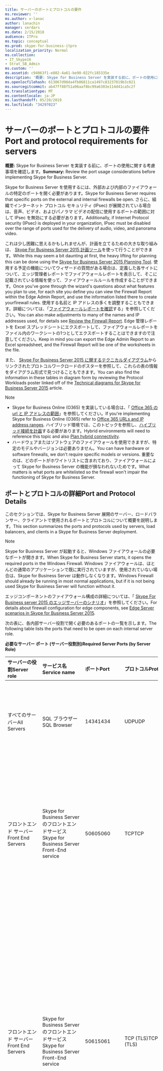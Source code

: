 ```yaml
---
title: サーバーのポートとプロトコルの要件
ms.reviewer: ''
ms.author: v-lanac
author: lanachin
manager: serdars
ms.date: 2/15/2018
audience: ITPro
ms.topic: conceptual
ms.prod: skype-for-business-itpro
localization_priority: Normal
ms.collection:
- IT_Skype16
- Strat_SB_Admin
ms.custom: ''
ms.assetid: c94063f1-e802-4a61-be90-022fc185335e
description: '概要: Skype for Business Server を実装する前に、ポートの使用に関する考慮事項を確認します。'
ms.openlocfilehash: 613067d90da4fb06811ca1497c83237019b3c021
ms.sourcegitcommit: ab47ff88f51a96aaf8bc99a6303e114d41ca5c2f
ms.translationtype: MT
ms.contentlocale: ja-JP
ms.lasthandoff: 05/20/2019
ms.locfileid: "34297023"
---
```

# <a name="port-and-protocol-requirements-for-servers"></a><span data-ttu-id="c585a-103">サーバーのポートとプロトコルの要件</span><span class="sxs-lookup"><span data-stu-id="c585a-103">Port and protocol requirements for servers</span></span>
 
<span data-ttu-id="c585a-104">**概要:** Skype for Business Server を実装する前に、ポートの使用に関する考慮事項を確認します。</span><span class="sxs-lookup"><span data-stu-id="c585a-104">**Summary:** Review the port usage considerations before implementing Skype for Business Server.</span></span>
  
<span data-ttu-id="c585a-105">Skype for Business Server を使用するには、外部および内部のファイアウォールの特定のポートを開く必要があります。</span><span class="sxs-lookup"><span data-stu-id="c585a-105">Skype for Business Server requires that specific ports on the external and internal firewalls be open.</span></span> <span data-ttu-id="c585a-106">さらに、組織でインターネット プロトコル セキュリティ (IPsec) が展開されている場合は、音声、ビデオ、およびパノラマ ビデオの配信に使用するポートの範囲に対して IPsec を無効にする必要があります。</span><span class="sxs-lookup"><span data-stu-id="c585a-106">Additionally, if Internet Protocol security (IPsec) is deployed in your organization, IPsec must be disabled over the range of ports used for the delivery of audio, video, and panorama video.</span></span> 
  
<span data-ttu-id="c585a-107">これは少し困難に思えるかもしれませんが、計画を立てるための大きな取り組みは、 [Skype For Business Server 2015 計画ツール](https://go.microsoft.com/fwlink/p/?LinkID=282725)を使って行うことができます。</span><span class="sxs-lookup"><span data-stu-id="c585a-107">While this may seem a bit daunting at first, the heavy lifting for planning this can be done using the [Skype for Business Server 2015 Planning Tool](https://go.microsoft.com/fwlink/p/?LinkID=282725).</span></span> <span data-ttu-id="c585a-108">使用する予定の機能についてウィザードの質問がある場合は、定義した各サイトについて、エッジ管理者レポートでファイアウォールレポートを表示して、そこに記載されている情報を使って、ファイアウォールルールを作成することができます。</span><span class="sxs-lookup"><span data-stu-id="c585a-108">Once you've gone through the wizard's questions about what features you plan to use, for each site you define you can view the Firewall Report within the Edge Admin Report, and use the information listed there to create yourfirewall rules.</span></span> <span data-ttu-id="c585a-109">使用する名前と IP アドレスの多くを調整することもできます。詳細については、「[ファイアウォールレポートを確認](../../management-tools/planning-tool/review-the-administrator-reports.md#Firewall_report)する」を参照してください。</span><span class="sxs-lookup"><span data-stu-id="c585a-109">You can also make adjustments to many of the names and IP addresses used, for details see [Review the Firewall Report](../../management-tools/planning-tool/review-the-administrator-reports.md#Firewall_report).</span></span> <span data-ttu-id="c585a-110">Edge 管理レポートを Excel スプレッドシートにエクスポートして、ファイアウォールレポートをファイル内のワークシートの1つとしてエクスポートすることはできますので注意してください。</span><span class="sxs-lookup"><span data-stu-id="c585a-110">Keep in mind you can export the Edge Admin Report to an Excel spreadsheet, and the Firewall Report will be one of the worksheets in the file.</span></span> 
  
<span data-ttu-id="c585a-111">また、 [Skype For Business Server 2015 に関するテクニカルダイアグラム](../../technical-diagrams.md)からリンクされたプロトコルワークロードのポスターを参照して、これらの表の情報をダイアグラム形式で見つけることもできます。</span><span class="sxs-lookup"><span data-stu-id="c585a-111">You can also find the information in these tables in diagram form by reviewing the Protocol Workloads poster linked off of the [Technical diagrams for Skype for Business Server 2015](../../technical-diagrams.md) article.</span></span>
> [!NOTE]
> - <span data-ttu-id="c585a-112">Skype for Business Online (O365) を実装している場合は、「 [Office 365 の url と IP アドレスの範囲](https://support.office.com/en-us/article/Office-365-URLs-and-IP-address-ranges-8548a211-3fe7-47cb-abb1-355ea5aa88a2?ui=en-US&amp;amp;rs=en-US&amp;amp;ad=US)」を参照してください。</span><span class="sxs-lookup"><span data-stu-id="c585a-112">If you're implementing Skype for Business Online (O365) refer to [Office 365 URLs and IP address ranges](https://support.office.com/en-us/article/Office-365-URLs-and-IP-address-ranges-8548a211-3fe7-47cb-abb1-355ea5aa88a2?ui=en-US&amp;amp;rs=en-US&amp;amp;ad=US).</span></span> <span data-ttu-id="c585a-113">ハイブリッド環境では、このトピックを参照し、[ハイブリッド接続を計画](../../skype-for-business-hybrid-solutions/plan-hybrid-connectivity.md?toc=/SkypeForBusiness/sfbhybridtoc/toc.json)する必要があります。</span><span class="sxs-lookup"><span data-stu-id="c585a-113">Hybrid environments will need to reference this topic and also [Plan hybrid connectivity](../../skype-for-business-hybrid-solutions/plan-hybrid-connectivity.md?toc=/SkypeForBusiness/sfbhybridtoc/toc.json).</span></span>
> - <span data-ttu-id="c585a-114">ハードウェアまたはソフトウェアのファイアウォールを使用できますが、特定のモデルやバージョンは必要ありません。</span><span class="sxs-lookup"><span data-stu-id="c585a-114">You can have hardware or software firewalls, we don't require specific models or versions.</span></span> <span data-ttu-id="c585a-115">重要なのは、どのポートがホワイトリストに含まれており、ファイアウォールによって Skype for Business Server の機能が損なわれないためです。</span><span class="sxs-lookup"><span data-stu-id="c585a-115">What matters is what ports are whitelisted so the firewall won't impair the functioning of Skype for Business Server.</span></span>
  
## <a name="port-and-protocol-details"></a><span data-ttu-id="c585a-116">ポートとプロトコルの詳細</span><span class="sxs-lookup"><span data-stu-id="c585a-116">Port and Protocol Details</span></span>

<span data-ttu-id="c585a-117">このセクションでは、Skype for Business Server 展開のサーバー、ロードバランサー、クライアントで使用されるポートとプロトコルについて概要を説明します。</span><span class="sxs-lookup"><span data-stu-id="c585a-117">This section summarizes the ports and protocols used by servers, load balancers, and clients in a Skype for Business Server deployment.</span></span>
  
> [!NOTE]
> <span data-ttu-id="c585a-118">Skype for Business Server が起動すると、Windows ファイアウォールの必要なポートが開きます。</span><span class="sxs-lookup"><span data-stu-id="c585a-118">When Skype for Business Server starts, it opens the required ports in the Windows Firewall.</span></span> <span data-ttu-id="c585a-119">Windows ファイアウォールは、ほとんどの通常のアプリケーションで既に実行されていますが、使用されていない場合は、Skype for Business Server は動作しなくなります。</span><span class="sxs-lookup"><span data-stu-id="c585a-119">Windows Firewall should already be running in most normal applications, but if it is not being used Skype for Business Server will function without it.</span></span> 
  
<span data-ttu-id="c585a-120">エッジコンポーネントのファイアウォール構成の詳細については、「 [Skype For Business server 2015 のエッジサーバーのシナリオ](../../plan-your-deployment/edge-server-deployments/scenarios.md)」を参照してください。</span><span class="sxs-lookup"><span data-stu-id="c585a-120">For details about firewall configuration for edge components, see [Edge Server scenarios in Skype for Business Server 2015](../../plan-your-deployment/edge-server-deployments/scenarios.md).</span></span> 
  
<span data-ttu-id="c585a-121">次の表に、各内部サーバー役割で開く必要のあるポートの一覧を示します。</span><span class="sxs-lookup"><span data-stu-id="c585a-121">The following table lists the ports that need to be open on each internal server role.</span></span> 
  
<span data-ttu-id="c585a-122">**必要なサーバー ポート (サーバー役割別)**</span><span class="sxs-lookup"><span data-stu-id="c585a-122">**Required Server Ports (by Server Role)**</span></span>

|<span data-ttu-id="c585a-123">サーバーの役割</span><span class="sxs-lookup"><span data-stu-id="c585a-123">Server role</span></span>|<span data-ttu-id="c585a-124">サービス名</span><span class="sxs-lookup"><span data-stu-id="c585a-124">Service name</span></span>|<span data-ttu-id="c585a-125">ポート</span><span class="sxs-lookup"><span data-stu-id="c585a-125">Port</span></span>|<span data-ttu-id="c585a-126">プロトコル</span><span class="sxs-lookup"><span data-stu-id="c585a-126">Protocol</span></span>|<span data-ttu-id="c585a-127">メモ</span><span class="sxs-lookup"><span data-stu-id="c585a-127">Notes</span></span>|
|:-----|:-----|:-----|:-----|:-----|
|<span data-ttu-id="c585a-128">すべてのサーバー</span><span class="sxs-lookup"><span data-stu-id="c585a-128">All Servers</span></span>  |<span data-ttu-id="c585a-129">SQL ブラウザー</span><span class="sxs-lookup"><span data-stu-id="c585a-129">SQL Browser</span></span>  |<span data-ttu-id="c585a-130">1434</span><span class="sxs-lookup"><span data-stu-id="c585a-130">1434</span></span>  |<span data-ttu-id="c585a-131">UDP</span><span class="sxs-lookup"><span data-stu-id="c585a-131">UDP</span></span>  |<span data-ttu-id="c585a-132">中央管理ストアデータベースのローカルでレプリケートされたコピーの SQL ブラウザー。</span><span class="sxs-lookup"><span data-stu-id="c585a-132">SQL Browser for the local replicated copy of the Central Management Store database.</span></span>  |
|<span data-ttu-id="c585a-133">フロントエンド サーバー</span><span class="sxs-lookup"><span data-stu-id="c585a-133">Front End Servers</span></span>  |<span data-ttu-id="c585a-134">Skype for Business Server のフロントエンドサービス</span><span class="sxs-lookup"><span data-stu-id="c585a-134">Skype for Business Server Front-End service</span></span>  |<span data-ttu-id="c585a-135">5060</span><span class="sxs-lookup"><span data-stu-id="c585a-135">5060</span></span>  |<span data-ttu-id="c585a-136">TCP</span><span class="sxs-lookup"><span data-stu-id="c585a-136">TCP</span></span>  |<span data-ttu-id="c585a-137">リモート通話コントロール サーバーなどの Standard Edition サーバーとフロントエンド サーバーで、信頼されたサービスへの静的ルートの場合にオプションとして使用。</span><span class="sxs-lookup"><span data-stu-id="c585a-137">Optionally used by Standard Edition servers and Front End Servers for static routes to trusted services, such as remote call control servers.</span></span>  |
|<span data-ttu-id="c585a-138">フロントエンド サーバー</span><span class="sxs-lookup"><span data-stu-id="c585a-138">Front End Servers</span></span>  |<span data-ttu-id="c585a-139">Skype for Business Server のフロントエンドサービス</span><span class="sxs-lookup"><span data-stu-id="c585a-139">Skype for Business Server Front-End service</span></span>  |<span data-ttu-id="c585a-140">5061</span><span class="sxs-lookup"><span data-stu-id="c585a-140">5061</span></span>  | <span data-ttu-id="c585a-141">TCP (TLS)</span><span class="sxs-lookup"><span data-stu-id="c585a-141">TCP (TLS)</span></span> |<span data-ttu-id="c585a-p106">サーバー間のすべての内部 SIP 通信 (MTLS)、サーバーとクライアントの間の SIP 通信 (TLS)、およびフロントエンド サーバーと仲介サーバーの間の SIP 通信 (MTLS) において、Standard Edition サーバーとフロントエンド プールで使用。監視サーバーとの通信でも使用。</span><span class="sxs-lookup"><span data-stu-id="c585a-p106">Used by Standard Edition servers and Front End pools for all internal SIP communications between servers (MTLS), for SIP communications between Server and Client (TLS) and for SIP communications between Front End Servers and Mediation Servers (MTLS). Also used for communications with a Monitoring Server.</span></span>  |
| <span data-ttu-id="c585a-144">フロントエンド サーバー</span><span class="sxs-lookup"><span data-stu-id="c585a-144">Front End Servers</span></span> |<span data-ttu-id="c585a-145">Skype for Business Server のフロントエンドサービス</span><span class="sxs-lookup"><span data-stu-id="c585a-145">Skype for Business Server Front-End service</span></span>  |<span data-ttu-id="c585a-146">444</span><span class="sxs-lookup"><span data-stu-id="c585a-146">444</span></span>  | <span data-ttu-id="c585a-147">HTTPS</span><span class="sxs-lookup"><span data-stu-id="c585a-147">HTTPS</span></span> <br/> <span data-ttu-id="c585a-148">TCP</span><span class="sxs-lookup"><span data-stu-id="c585a-148">TCP</span></span>  |<span data-ttu-id="c585a-149">フォーカス (会議の状態を管理する Skype for Business Server コンポーネント) と個々のサーバーの間の HTTPS 通信に使用されます。</span><span class="sxs-lookup"><span data-stu-id="c585a-149">Used for HTTPS communication between the Focus (the Skype for Business Server component that manages conference state) and the individual servers.</span></span>  <br/> <span data-ttu-id="c585a-150">このポートは、Survivable Branch アプライアンスとフロントエンドサーバー間の TCP 通信にも使用されます。</span><span class="sxs-lookup"><span data-stu-id="c585a-150">This port is also used for TCP communication between Survivable Branch Appliances and Front End Servers.</span></span>  |
|<span data-ttu-id="c585a-151">フロントエンド サーバー</span><span class="sxs-lookup"><span data-stu-id="c585a-151">Front End Servers</span></span>  |<span data-ttu-id="c585a-152">Skype for Business Server のフロントエンドサービス</span><span class="sxs-lookup"><span data-stu-id="c585a-152">Skype for Business Server Front-End service</span></span>  |<span data-ttu-id="c585a-153">135</span><span class="sxs-lookup"><span data-stu-id="c585a-153">135</span></span>  |<span data-ttu-id="c585a-154">DCOM およびリモート プロシージャ コール (RPC)</span><span class="sxs-lookup"><span data-stu-id="c585a-154">DCOM and remote procedure call (RPC)</span></span>  |<span data-ttu-id="c585a-155">ユーザーの移行、ユーザー レプリケーター同期、およびアドレス帳同期などの DCOM ベースの操作で使用。</span><span class="sxs-lookup"><span data-stu-id="c585a-155">Used for DCOM based operations such as Moving Users, User Replicator Synchronization, and Address Book Synchronization.</span></span>  |
|<span data-ttu-id="c585a-156">フロントエンド サーバー</span><span class="sxs-lookup"><span data-stu-id="c585a-156">Front End Servers</span></span>  |<span data-ttu-id="c585a-157">Skype for Business Server IM 会議サービス</span><span class="sxs-lookup"><span data-stu-id="c585a-157">Skype for Business Server IM Conferencing service</span></span>  |<span data-ttu-id="c585a-158">5062</span><span class="sxs-lookup"><span data-stu-id="c585a-158">5062</span></span>  |<span data-ttu-id="c585a-159">TCP</span><span class="sxs-lookup"><span data-stu-id="c585a-159">TCP</span></span>  |<span data-ttu-id="c585a-160">インスタント メッセージング (IM) 会議の SIP 要求を受信するために使用。</span><span class="sxs-lookup"><span data-stu-id="c585a-160">Used for incoming SIP requests for instant messaging (IM) conferencing.</span></span>  |
|<span data-ttu-id="c585a-161">フロントエンド サーバー</span><span class="sxs-lookup"><span data-stu-id="c585a-161">Front End Servers</span></span>  |<span data-ttu-id="c585a-162">Skype for Business Server Web 会議サービス</span><span class="sxs-lookup"><span data-stu-id="c585a-162">Skype for Business Server Web Conferencing service</span></span>  |<span data-ttu-id="c585a-163">8057</span><span class="sxs-lookup"><span data-stu-id="c585a-163">8057</span></span>  |<span data-ttu-id="c585a-164">TCP (TLS)</span><span class="sxs-lookup"><span data-stu-id="c585a-164">TCP (TLS)</span></span>  |<span data-ttu-id="c585a-165">クライアントからの PSOM (永続共有オブジェクト モデル) 接続をリッスンするために使用。</span><span class="sxs-lookup"><span data-stu-id="c585a-165">Used to listen for Persistent Shared Object Model (PSOM) connections from client.</span></span>  |
|<span data-ttu-id="c585a-166">フロントエンド サーバー</span><span class="sxs-lookup"><span data-stu-id="c585a-166">Front End Servers</span></span>  |<span data-ttu-id="c585a-167">Skype for Business Server Web 会議の互換性サービス</span><span class="sxs-lookup"><span data-stu-id="c585a-167">Skype for Business Server Web Conferencing Compatibility service</span></span>  |<span data-ttu-id="c585a-168">8058</span><span class="sxs-lookup"><span data-stu-id="c585a-168">8058</span></span>  |<span data-ttu-id="c585a-169">TCP (TLS)</span><span class="sxs-lookup"><span data-stu-id="c585a-169">TCP (TLS)</span></span>  |<span data-ttu-id="c585a-170">Live Meeting クライアントと以前のバージョンの Skype for Business Server からの永続的な共有オブジェクトモデル (PSOM) 接続をリッスンするために使用されます。</span><span class="sxs-lookup"><span data-stu-id="c585a-170">Used to listen for Persistent Shared Object Model (PSOM) connections from the Live Meeting client and previous versions of Skype for Business Server.</span></span>  |
|<span data-ttu-id="c585a-171">フロントエンド サーバー</span><span class="sxs-lookup"><span data-stu-id="c585a-171">Front End Servers</span></span>  |<span data-ttu-id="c585a-172">Skype for Business Server の音声/ビデオ会議サービス</span><span class="sxs-lookup"><span data-stu-id="c585a-172">Skype for Business Server Audio/Video Conferencing service</span></span>  |<span data-ttu-id="c585a-173">5063</span><span class="sxs-lookup"><span data-stu-id="c585a-173">5063</span></span>  |<span data-ttu-id="c585a-174">TCP</span><span class="sxs-lookup"><span data-stu-id="c585a-174">TCP</span></span>  |<span data-ttu-id="c585a-175">音声ビデオ会議の SIP 要求を受信するために使用。</span><span class="sxs-lookup"><span data-stu-id="c585a-175">Used for incoming SIP requests for audio/video (A/V) conferencing.</span></span>  |
|<span data-ttu-id="c585a-176">フロントエンド サーバー</span><span class="sxs-lookup"><span data-stu-id="c585a-176">Front End Servers</span></span>  |<span data-ttu-id="c585a-177">Skype for Business Server の音声/ビデオ会議サービス</span><span class="sxs-lookup"><span data-stu-id="c585a-177">Skype for Business Server Audio/Video Conferencing service</span></span>  |<span data-ttu-id="c585a-178">57501-65535</span><span class="sxs-lookup"><span data-stu-id="c585a-178">57501-65535</span></span>  |<span data-ttu-id="c585a-179">TCP/UDP</span><span class="sxs-lookup"><span data-stu-id="c585a-179">TCP/UDP</span></span>  |<span data-ttu-id="c585a-180">ビデオ会議で使用するメディア ポート範囲。</span><span class="sxs-lookup"><span data-stu-id="c585a-180">Media port range used for video conferencing.</span></span>  |
|<span data-ttu-id="c585a-181">フロントエンド サーバー</span><span class="sxs-lookup"><span data-stu-id="c585a-181">Front End Servers</span></span>  |<span data-ttu-id="c585a-182">Skype for Business Server Web 互換サービス</span><span class="sxs-lookup"><span data-stu-id="c585a-182">Skype for Business Server Web Compatibility service</span></span>  |<span data-ttu-id="c585a-183">80</span><span class="sxs-lookup"><span data-stu-id="c585a-183">80</span></span>  |<span data-ttu-id="c585a-184">HTTP</span><span class="sxs-lookup"><span data-stu-id="c585a-184">HTTP</span></span>  |<span data-ttu-id="c585a-185">HTTPS が使用されない場合の、フロントエンド サーバーから Web ファーム FQDN (IIS Web コンポーネントで使用される URL) への通信に使用。</span><span class="sxs-lookup"><span data-stu-id="c585a-185">Used for communication from Front End Servers to the web farm FQDNs (the URLs used by IIS web components) when HTTPS is not used.</span></span>  |
|<span data-ttu-id="c585a-186">フロントエンド サーバー</span><span class="sxs-lookup"><span data-stu-id="c585a-186">Front End Servers</span></span>  |<span data-ttu-id="c585a-187">Skype for Business Server Web 互換サービス</span><span class="sxs-lookup"><span data-stu-id="c585a-187">Skype for Business Server Web Compatibility service</span></span>  |<span data-ttu-id="c585a-188">443</span><span class="sxs-lookup"><span data-stu-id="c585a-188">443</span></span>  |<span data-ttu-id="c585a-189">HTTPS</span><span class="sxs-lookup"><span data-stu-id="c585a-189">HTTPS</span></span>  |<span data-ttu-id="c585a-190">フロントエンド サーバーから Web ファーム FQDN (IIS Web コンポーネントで使用される URL) への通信に使用。</span><span class="sxs-lookup"><span data-stu-id="c585a-190">Used for communication from Front End Servers to the web farm FQDNs (the URLs used by IIS web components).</span></span>  |
|<span data-ttu-id="c585a-191">フロントエンド サーバー</span><span class="sxs-lookup"><span data-stu-id="c585a-191">Front End Servers</span></span>  |<span data-ttu-id="c585a-192">Skype for Business Server Web 互換サービス</span><span class="sxs-lookup"><span data-stu-id="c585a-192">Skype for Business Server Web Compatibility service</span></span>  |<span data-ttu-id="c585a-193">8080</span><span class="sxs-lookup"><span data-stu-id="c585a-193">8080</span></span>  |<span data-ttu-id="c585a-194">TCP および HTTP</span><span class="sxs-lookup"><span data-stu-id="c585a-194">TCP and HTTP</span></span>  |<span data-ttu-id="c585a-195">外部アクセスのために Web コンポーネントで使用。</span><span class="sxs-lookup"><span data-stu-id="c585a-195">Used by web components for external access.</span></span>  |
|<span data-ttu-id="c585a-196">フロントエンド サーバー</span><span class="sxs-lookup"><span data-stu-id="c585a-196">Front End Servers</span></span>  |<span data-ttu-id="c585a-197">Web サーバー コンポーネント</span><span class="sxs-lookup"><span data-stu-id="c585a-197">Web server component</span></span>  |<span data-ttu-id="c585a-198">4443</span><span class="sxs-lookup"><span data-stu-id="c585a-198">4443</span></span>  |<span data-ttu-id="c585a-199">HTTPS</span><span class="sxs-lookup"><span data-stu-id="c585a-199">HTTPS</span></span>  |<span data-ttu-id="c585a-200">Autodiscover サインインのための HTTPS (リバース プロキシから) および HTTPS フロント エンドのプール間通信。</span><span class="sxs-lookup"><span data-stu-id="c585a-200">HTTPS (from Reverse Proxy) and HTTPS Front End inter-pool communications for Autodiscover sign-in.</span></span>  |
|<span data-ttu-id="c585a-201">フロントエンド サーバー</span><span class="sxs-lookup"><span data-stu-id="c585a-201">Front End Servers</span></span>  |<span data-ttu-id="c585a-202">Web サーバー コンポーネント</span><span class="sxs-lookup"><span data-stu-id="c585a-202">Web server component</span></span>  |<span data-ttu-id="c585a-203">8060</span><span class="sxs-lookup"><span data-stu-id="c585a-203">8060</span></span>  |<span data-ttu-id="c585a-204">TCP (MTLS)</span><span class="sxs-lookup"><span data-stu-id="c585a-204">TCP (MTLS)</span></span>  ||
|<span data-ttu-id="c585a-205">フロントエンド サーバー</span><span class="sxs-lookup"><span data-stu-id="c585a-205">Front End Servers</span></span>  |<span data-ttu-id="c585a-206">Web サーバー コンポーネント</span><span class="sxs-lookup"><span data-stu-id="c585a-206">Web server component</span></span>  |<span data-ttu-id="c585a-207">8061</span><span class="sxs-lookup"><span data-stu-id="c585a-207">8061</span></span>  |<span data-ttu-id="c585a-208">TCP (MTLS)</span><span class="sxs-lookup"><span data-stu-id="c585a-208">TCP (MTLS)</span></span>  ||
|<span data-ttu-id="c585a-209">フロントエンド サーバー</span><span class="sxs-lookup"><span data-stu-id="c585a-209">Front End Servers</span></span>  |<span data-ttu-id="c585a-210">Mobility Service コンポーネント</span><span class="sxs-lookup"><span data-stu-id="c585a-210">Mobility Services component</span></span>  |<span data-ttu-id="c585a-211">5086</span><span class="sxs-lookup"><span data-stu-id="c585a-211">5086</span></span>  |<span data-ttu-id="c585a-212">TCP (MTLS)</span><span class="sxs-lookup"><span data-stu-id="c585a-212">TCP (MTLS)</span></span>  |<span data-ttu-id="c585a-213">Mobility Service の内部プロセスに使用される SIP ポート。</span><span class="sxs-lookup"><span data-stu-id="c585a-213">SIP port used by Mobility Services internal processes</span></span>  |
|<span data-ttu-id="c585a-214">フロントエンド サーバー</span><span class="sxs-lookup"><span data-stu-id="c585a-214">Front End Servers</span></span>  |<span data-ttu-id="c585a-215">Mobility Service コンポーネント</span><span class="sxs-lookup"><span data-stu-id="c585a-215">Mobility Services component</span></span>  |<span data-ttu-id="c585a-216">5087</span><span class="sxs-lookup"><span data-stu-id="c585a-216">5087</span></span>  |<span data-ttu-id="c585a-217">TCP (MTLS)</span><span class="sxs-lookup"><span data-stu-id="c585a-217">TCP (MTLS)</span></span>  |<span data-ttu-id="c585a-218">Mobility Service の内部プロセスに使用される SIP ポート。</span><span class="sxs-lookup"><span data-stu-id="c585a-218">SIP port used by Mobility Services internal processes</span></span>  |
|<span data-ttu-id="c585a-219">フロントエンド サーバー</span><span class="sxs-lookup"><span data-stu-id="c585a-219">Front End Servers</span></span>  |<span data-ttu-id="c585a-220">Mobility Service コンポーネント</span><span class="sxs-lookup"><span data-stu-id="c585a-220">Mobility Services component</span></span>  |<span data-ttu-id="c585a-221">443</span><span class="sxs-lookup"><span data-stu-id="c585a-221">443</span></span>  |<span data-ttu-id="c585a-222">HTTPS</span><span class="sxs-lookup"><span data-stu-id="c585a-222">HTTPS</span></span>  ||
|<span data-ttu-id="c585a-223">フロントエンド サーバー</span><span class="sxs-lookup"><span data-stu-id="c585a-223">Front End Servers</span></span>  |<span data-ttu-id="c585a-224">Skype for Business Server 会議アテンダントサービス (ダイヤルイン会議)</span><span class="sxs-lookup"><span data-stu-id="c585a-224">Skype for Business Server Conferencing Attendant service (dial-in conferencing)</span></span>  |<span data-ttu-id="c585a-225">5064</span><span class="sxs-lookup"><span data-stu-id="c585a-225">5064</span></span>  |<span data-ttu-id="c585a-226">TCP</span><span class="sxs-lookup"><span data-stu-id="c585a-226">TCP</span></span>  |<span data-ttu-id="c585a-227">ダイヤルイン会議の SIP 要求を受信するために使用。</span><span class="sxs-lookup"><span data-stu-id="c585a-227">Used for incoming SIP requests for dial-in conferencing.</span></span>  |
|<span data-ttu-id="c585a-228">フロントエンド サーバー</span><span class="sxs-lookup"><span data-stu-id="c585a-228">Front End Servers</span></span>  |<span data-ttu-id="c585a-229">Skype for Business Server 会議アテンダントサービス (ダイヤルイン会議)</span><span class="sxs-lookup"><span data-stu-id="c585a-229">Skype for Business Server Conferencing Attendant service (dial-in conferencing)</span></span>  |<span data-ttu-id="c585a-230">5072</span><span class="sxs-lookup"><span data-stu-id="c585a-230">5072</span></span>  |<span data-ttu-id="c585a-231">TCP</span><span class="sxs-lookup"><span data-stu-id="c585a-231">TCP</span></span>  |<span data-ttu-id="c585a-232">応答の受信 SIP 要求 (ダイヤルイン会議) に使用されます。</span><span class="sxs-lookup"><span data-stu-id="c585a-232">Used for incoming SIP requests for Attendant (dial in conferencing).</span></span>  |
|<span data-ttu-id="c585a-233">併置された仲介サーバーも実行するフロントエンド サーバー</span><span class="sxs-lookup"><span data-stu-id="c585a-233">Front End Servers that also run a Collocated Mediation Server</span></span>  |<span data-ttu-id="c585a-234">Skype for Business Server 仲介サービス</span><span class="sxs-lookup"><span data-stu-id="c585a-234">Skype for Business Server Mediation service</span></span>  |<span data-ttu-id="c585a-235">5070</span><span class="sxs-lookup"><span data-stu-id="c585a-235">5070</span></span>  |<span data-ttu-id="c585a-236">TCP</span><span class="sxs-lookup"><span data-stu-id="c585a-236">TCP</span></span>  |<span data-ttu-id="c585a-237">フロントエンド サーバーから仲介サーバーへの要求を受信するために仲介サーバーで使用。</span><span class="sxs-lookup"><span data-stu-id="c585a-237">Used by the Mediation Server for incoming requests from the Front End Server to the Mediation Server.</span></span>  |
|<span data-ttu-id="c585a-238">併置された仲介サーバーも実行するフロントエンド サーバー</span><span class="sxs-lookup"><span data-stu-id="c585a-238">Front End Servers that also run a Collocated Mediation Server</span></span>  |<span data-ttu-id="c585a-239">Skype for Business Server 仲介サービス</span><span class="sxs-lookup"><span data-stu-id="c585a-239">Skype for Business Server Mediation service</span></span>  |<span data-ttu-id="c585a-240">5067</span><span class="sxs-lookup"><span data-stu-id="c585a-240">5067</span></span>  |<span data-ttu-id="c585a-241">TCP (TLS)</span><span class="sxs-lookup"><span data-stu-id="c585a-241">TCP (TLS)</span></span>  |<span data-ttu-id="c585a-242">PSTN ゲートウェイから仲介サーバーへの SIP 要求を受信するために使用。</span><span class="sxs-lookup"><span data-stu-id="c585a-242">Used for incoming SIP requests from the PSTN gateway to the Mediation Server.</span></span>  |
|<span data-ttu-id="c585a-243">併置された仲介サーバーも実行するフロントエンド サーバー</span><span class="sxs-lookup"><span data-stu-id="c585a-243">Front End Servers that also run a Collocated Mediation Server</span></span>  |<span data-ttu-id="c585a-244">Skype for Business Server 仲介サービス</span><span class="sxs-lookup"><span data-stu-id="c585a-244">Skype for Business Server Mediation service</span></span>  |<span data-ttu-id="c585a-245">5068</span><span class="sxs-lookup"><span data-stu-id="c585a-245">5068</span></span>  |<span data-ttu-id="c585a-246">TCP</span><span class="sxs-lookup"><span data-stu-id="c585a-246">TCP</span></span>  |<span data-ttu-id="c585a-247">PSTN ゲートウェイから仲介サーバーへの SIP 要求を受信するために使用。</span><span class="sxs-lookup"><span data-stu-id="c585a-247">Used for incoming SIP requests from the PSTN gateway to the Mediation Server.</span></span>  |
|<span data-ttu-id="c585a-248">併置された仲介サーバーも実行するフロントエンド サーバー</span><span class="sxs-lookup"><span data-stu-id="c585a-248">Front End Servers that also run a Collocated Mediation Server</span></span>  |<span data-ttu-id="c585a-249">Skype for Business Server 仲介サービス</span><span class="sxs-lookup"><span data-stu-id="c585a-249">Skype for Business Server Mediation service</span></span>  |<span data-ttu-id="c585a-250">5081</span><span class="sxs-lookup"><span data-stu-id="c585a-250">5081</span></span>  |<span data-ttu-id="c585a-251">TCP</span><span class="sxs-lookup"><span data-stu-id="c585a-251">TCP</span></span>  |<span data-ttu-id="c585a-252">仲介サーバーから PSTN ゲートウェイへの SIP 要求を送信するために使用。</span><span class="sxs-lookup"><span data-stu-id="c585a-252">Used for outgoing SIP requests from the Mediation Server to the PSTN gateway.</span></span>  |
|<span data-ttu-id="c585a-253">併置された仲介サーバーも実行するフロントエンド サーバー</span><span class="sxs-lookup"><span data-stu-id="c585a-253">Front End Servers that also run a Collocated Mediation Server</span></span>  |<span data-ttu-id="c585a-254">Skype for Business Server 仲介サービス</span><span class="sxs-lookup"><span data-stu-id="c585a-254">Skype for Business Server Mediation service</span></span>  |<span data-ttu-id="c585a-255">5082</span><span class="sxs-lookup"><span data-stu-id="c585a-255">5082</span></span>  |<span data-ttu-id="c585a-256">TCP (TLS)</span><span class="sxs-lookup"><span data-stu-id="c585a-256">TCP (TLS)</span></span>  |<span data-ttu-id="c585a-257">仲介サーバーから PSTN ゲートウェイへの SIP 要求を送信するために使用。</span><span class="sxs-lookup"><span data-stu-id="c585a-257">Used for outgoing SIP requests from the Mediation Server to the PSTN gateway.</span></span>  |
|<span data-ttu-id="c585a-258">フロントエンド サーバー</span><span class="sxs-lookup"><span data-stu-id="c585a-258">Front End Servers</span></span>  |<span data-ttu-id="c585a-259">Skype for Business Server アプリケーション共有サービス</span><span class="sxs-lookup"><span data-stu-id="c585a-259">Skype for Business Server Application Sharing service</span></span>  |<span data-ttu-id="c585a-260">5065</span><span class="sxs-lookup"><span data-stu-id="c585a-260">5065</span></span>  |<span data-ttu-id="c585a-261">TCP</span><span class="sxs-lookup"><span data-stu-id="c585a-261">TCP</span></span>  |<span data-ttu-id="c585a-262">アプリケーション共有の SIP リッスン要求を受信するために使用。</span><span class="sxs-lookup"><span data-stu-id="c585a-262">Used for incoming SIP listening requests for application sharing.</span></span>  |
|<span data-ttu-id="c585a-263">フロントエンド サーバー</span><span class="sxs-lookup"><span data-stu-id="c585a-263">Front End Servers</span></span>  |<span data-ttu-id="c585a-264">Skype for Business Server アプリケーション共有サービス</span><span class="sxs-lookup"><span data-stu-id="c585a-264">Skype for Business Server Application Sharing service</span></span>  |<span data-ttu-id="c585a-265">49152-65535</span><span class="sxs-lookup"><span data-stu-id="c585a-265">49152-65535</span></span>  |<span data-ttu-id="c585a-266">TCP</span><span class="sxs-lookup"><span data-stu-id="c585a-266">TCP</span></span>  |<span data-ttu-id="c585a-267">アプリケーション共有で使用するメディア ポート範囲。</span><span class="sxs-lookup"><span data-stu-id="c585a-267">Media port range used for application sharing.</span></span>  |
|<span data-ttu-id="c585a-268">フロントエンド サーバー</span><span class="sxs-lookup"><span data-stu-id="c585a-268">Front End Servers</span></span>  |<span data-ttu-id="c585a-269">Skype for Business Server 会議のアナウンスメントサービス</span><span class="sxs-lookup"><span data-stu-id="c585a-269">Skype for Business Server Conferencing Announcement service</span></span>  |<span data-ttu-id="c585a-270">5073</span><span class="sxs-lookup"><span data-stu-id="c585a-270">5073</span></span>  |<span data-ttu-id="c585a-271">TCP</span><span class="sxs-lookup"><span data-stu-id="c585a-271">TCP</span></span>  |<span data-ttu-id="c585a-272">Skype for Business Server 会議アナウンスメントサービス (ダイヤルイン会議) の受信 SIP 要求に使用されます。</span><span class="sxs-lookup"><span data-stu-id="c585a-272">Used for incoming SIP requests for the Skype for Business Server Conferencing Announcement service (that is, for dial-in conferencing).</span></span>  |
|<span data-ttu-id="c585a-273">フロントエンド サーバー</span><span class="sxs-lookup"><span data-stu-id="c585a-273">Front End Servers</span></span>  |<span data-ttu-id="c585a-274">Skype for Business Server Call パークサービス</span><span class="sxs-lookup"><span data-stu-id="c585a-274">Skype for Business Server Call Park service</span></span>  |<span data-ttu-id="c585a-275">5075</span><span class="sxs-lookup"><span data-stu-id="c585a-275">5075</span></span>  |<span data-ttu-id="c585a-276">TCP</span><span class="sxs-lookup"><span data-stu-id="c585a-276">TCP</span></span>  |<span data-ttu-id="c585a-277">コール パーク アプリケーションの SIP 要求を受信するために使用。</span><span class="sxs-lookup"><span data-stu-id="c585a-277">Used for incoming SIP requests for the Call Park application.</span></span>  |
|<span data-ttu-id="c585a-278">フロントエンド サーバー</span><span class="sxs-lookup"><span data-stu-id="c585a-278">Front End Servers</span></span>  |<span data-ttu-id="c585a-279">Skype for Business Server の音声テストサービス</span><span class="sxs-lookup"><span data-stu-id="c585a-279">Skype for Business Server Audio Test service</span></span>  |<span data-ttu-id="c585a-280">5076</span><span class="sxs-lookup"><span data-stu-id="c585a-280">5076</span></span>  |<span data-ttu-id="c585a-281">TCP</span><span class="sxs-lookup"><span data-stu-id="c585a-281">TCP</span></span>  |<span data-ttu-id="c585a-282">オーディオ テスト サービスの SIP 要求を受信するために使用。</span><span class="sxs-lookup"><span data-stu-id="c585a-282">Used for incoming SIP requests for the Audio Test service.</span></span>  |
|<span data-ttu-id="c585a-283">フロントエンド サーバー</span><span class="sxs-lookup"><span data-stu-id="c585a-283">Front End Servers</span></span>  |<span data-ttu-id="c585a-284">該当なし</span><span class="sxs-lookup"><span data-stu-id="c585a-284">Not applicable</span></span>  |<span data-ttu-id="c585a-285">5066</span><span class="sxs-lookup"><span data-stu-id="c585a-285">5066</span></span>  |<span data-ttu-id="c585a-286">TCP</span><span class="sxs-lookup"><span data-stu-id="c585a-286">TCP</span></span>  |<span data-ttu-id="c585a-287">発信 Enhanced 9-1-1 (E9-1-1) ゲートウェイで使用。</span><span class="sxs-lookup"><span data-stu-id="c585a-287">Used for outbound Enhanced 9-1-1 (E9-1-1) gateway.</span></span>  |
|<span data-ttu-id="c585a-288">フロントエンド サーバー</span><span class="sxs-lookup"><span data-stu-id="c585a-288">Front End Servers</span></span>  |<span data-ttu-id="c585a-289">Skype for Business Server 応答グループサービス</span><span class="sxs-lookup"><span data-stu-id="c585a-289">Skype for Business Server Response Group service</span></span>  |<span data-ttu-id="c585a-290">5071</span><span class="sxs-lookup"><span data-stu-id="c585a-290">5071</span></span>  |<span data-ttu-id="c585a-291">TCP</span><span class="sxs-lookup"><span data-stu-id="c585a-291">TCP</span></span>  |<span data-ttu-id="c585a-292">応答グループ アプリケーションの SIP 要求を受信するために使用。</span><span class="sxs-lookup"><span data-stu-id="c585a-292">Used for incoming SIP requests for the Response Group application.</span></span>  |
|<span data-ttu-id="c585a-293">フロントエンド サーバー</span><span class="sxs-lookup"><span data-stu-id="c585a-293">Front End Servers</span></span>  |<span data-ttu-id="c585a-294">Skype for Business Server 応答グループサービス</span><span class="sxs-lookup"><span data-stu-id="c585a-294">Skype for Business Server Response Group service</span></span>  |<span data-ttu-id="c585a-295">8404</span><span class="sxs-lookup"><span data-stu-id="c585a-295">8404</span></span>  |<span data-ttu-id="c585a-296">TCP (MTLS)</span><span class="sxs-lookup"><span data-stu-id="c585a-296">TCP (MTLS)</span></span>  |<span data-ttu-id="c585a-297">応答グループ アプリケーションの SIP 要求を受信するために使用。</span><span class="sxs-lookup"><span data-stu-id="c585a-297">Used for incoming SIP requests for the Response Group application.</span></span>  |
|<span data-ttu-id="c585a-298">フロントエンド サーバー</span><span class="sxs-lookup"><span data-stu-id="c585a-298">Front End Servers</span></span>  |<span data-ttu-id="c585a-299">Skype for Business Server 帯域幅ポリシーサービス</span><span class="sxs-lookup"><span data-stu-id="c585a-299">Skype for Business Server Bandwidth Policy Service</span></span>  |<span data-ttu-id="c585a-300">5080</span><span class="sxs-lookup"><span data-stu-id="c585a-300">5080</span></span>  |<span data-ttu-id="c585a-301">TCP</span><span class="sxs-lookup"><span data-stu-id="c585a-301">TCP</span></span>  |<span data-ttu-id="c585a-302">音声ビデオ エッジ TURN トラフィックの帯域幅ポリシー サービスによる通話受付管理で使用。</span><span class="sxs-lookup"><span data-stu-id="c585a-302">Used for call admission control by the Bandwidth Policy service for A/V Edge TURN traffic.</span></span>  |
|<span data-ttu-id="c585a-303">フロントエンド サーバー</span><span class="sxs-lookup"><span data-stu-id="c585a-303">Front End Servers</span></span>  |<span data-ttu-id="c585a-304">Skype for Business Server ファイル共有サーバーへのアクセス</span><span class="sxs-lookup"><span data-stu-id="c585a-304">Skype for Business Server File Share server access</span></span>  |<span data-ttu-id="c585a-305">445</span><span class="sxs-lookup"><span data-stu-id="c585a-305">445</span></span>   |<span data-ttu-id="c585a-306">SMB/TCP</span><span class="sxs-lookup"><span data-stu-id="c585a-306">SMB/TCP</span></span>  | <span data-ttu-id="c585a-307">ファイル共有サーバーに保存されているアドレス帳、会議コンテンツ、およびその他のアイテムを取得するために使用されます。</span><span class="sxs-lookup"><span data-stu-id="c585a-307">Used to retrieve Address book, meeting content, and other items stored on the File Share server.</span></span>  |
|<span data-ttu-id="c585a-308">フロントエンド サーバー</span><span class="sxs-lookup"><span data-stu-id="c585a-308">Front End Servers</span></span>  |<span data-ttu-id="c585a-309">Skype for Business Server 帯域幅ポリシーサービス</span><span class="sxs-lookup"><span data-stu-id="c585a-309">Skype for Business Server Bandwidth Policy Service</span></span>  |<span data-ttu-id="c585a-310">448</span><span class="sxs-lookup"><span data-stu-id="c585a-310">448</span></span>  |<span data-ttu-id="c585a-311">TCP</span><span class="sxs-lookup"><span data-stu-id="c585a-311">TCP</span></span>  |<span data-ttu-id="c585a-312">Skype for Business Server 帯域幅ポリシーサービスによる通話受付制御に使用されます。</span><span class="sxs-lookup"><span data-stu-id="c585a-312">Used for call admission control by the Skype for Business Server Bandwidth Policy Service.</span></span>  |
|<span data-ttu-id="c585a-313">中央管理ストアが配置されているフロントエンドサーバー</span><span class="sxs-lookup"><span data-stu-id="c585a-313">Front End Servers where the Central Management store resides</span></span>  | <span data-ttu-id="c585a-314">Skype for Business Server マスターレプリケーターエージェントサービス</span><span class="sxs-lookup"><span data-stu-id="c585a-314">Skype for Business Server Master Replicator Agent service</span></span> |<span data-ttu-id="c585a-315">445</span><span class="sxs-lookup"><span data-stu-id="c585a-315">445</span></span>  |<span data-ttu-id="c585a-316">TCP</span><span class="sxs-lookup"><span data-stu-id="c585a-316">TCP</span></span>  |<span data-ttu-id="c585a-317">Skype for Business Server を実行しているサーバーに、中央の管理ストアから構成データをプッシュするために使用されます。</span><span class="sxs-lookup"><span data-stu-id="c585a-317">Used to push configuration data from the Central Management store to servers running Skype for Business Server.</span></span>  |
|<span data-ttu-id="c585a-318">すべてのサーバー</span><span class="sxs-lookup"><span data-stu-id="c585a-318">All Servers</span></span>  |<span data-ttu-id="c585a-319">SQL ブラウザー</span><span class="sxs-lookup"><span data-stu-id="c585a-319">SQL Browser</span></span>  |<span data-ttu-id="c585a-320">1434</span><span class="sxs-lookup"><span data-stu-id="c585a-320">1434</span></span>  |<span data-ttu-id="c585a-321">UDP</span><span class="sxs-lookup"><span data-stu-id="c585a-321">UDP</span></span>  |<span data-ttu-id="c585a-322">ローカルの SQL Server インスタンスの中央管理ストアデータのローカルにレプリケートされたコピー用の SQL ブラウザー</span><span class="sxs-lookup"><span data-stu-id="c585a-322">SQL Browser for local replicated copy of Central Management store data in local SQL Server instance</span></span>  |
|<span data-ttu-id="c585a-323">すべての内部サーバー</span><span class="sxs-lookup"><span data-stu-id="c585a-323">All internal servers</span></span>  |<span data-ttu-id="c585a-324">各種</span><span class="sxs-lookup"><span data-stu-id="c585a-324">Various</span></span>  |<span data-ttu-id="c585a-325">49152-57500</span><span class="sxs-lookup"><span data-stu-id="c585a-325">49152-57500</span></span>  |<span data-ttu-id="c585a-326">TCP/UDP</span><span class="sxs-lookup"><span data-stu-id="c585a-326">TCP/UDP</span></span>  |<span data-ttu-id="c585a-327">すべての内部サーバーでのオーディオ会議で使用するメディア ポート範囲。</span><span class="sxs-lookup"><span data-stu-id="c585a-327">Media port range used for audio conferencing on all internal servers.</span></span> <span data-ttu-id="c585a-328">オーディオを終了するすべてのサーバーで使用されます。フロントエンドサーバー (Skype for Business Server 会議アテンダントサービス、skype for business Server 会議のアナウンスメントサービス、Skype for Business Server Audio/ビデオ会議サービス)、仲介サーバー。</span><span class="sxs-lookup"><span data-stu-id="c585a-328">Used by all servers that terminate audio: Front End Servers (for Skype for Business Server Conferencing Attendant service, Skype for Business Server Conferencing Announcement service, and Skype for Business Server Audio/Video Conferencing service), and Mediation Server.</span></span>  |
|<span data-ttu-id="c585a-329">Office Web Apps サーバー</span><span class="sxs-lookup"><span data-stu-id="c585a-329">Office Web Apps Servers</span></span>  ||<span data-ttu-id="c585a-330">443</span><span class="sxs-lookup"><span data-stu-id="c585a-330">443</span></span>  ||<span data-ttu-id="c585a-331">Skype for Business Server が Office Web Apps サーバーに接続するために使用されます。</span><span class="sxs-lookup"><span data-stu-id="c585a-331">Used by Skype for Business Server to connect to Office Web Apps Server.</span></span>  |
|<span data-ttu-id="c585a-332">ディレクター</span><span class="sxs-lookup"><span data-stu-id="c585a-332">Directors</span></span>  |<span data-ttu-id="c585a-333">Skype for Business Server のフロントエンドサービス</span><span class="sxs-lookup"><span data-stu-id="c585a-333">Skype for Business Server Front-End service</span></span>  |<span data-ttu-id="c585a-334">5060</span><span class="sxs-lookup"><span data-stu-id="c585a-334">5060</span></span>  |<span data-ttu-id="c585a-335">TCP</span><span class="sxs-lookup"><span data-stu-id="c585a-335">TCP</span></span>  |<span data-ttu-id="c585a-336">リモート通話コントロール サーバーなど、信頼されたサービスへの静的ルートの場合にオプションで使用。</span><span class="sxs-lookup"><span data-stu-id="c585a-336">Optionally used for static routes to trusted services, such as remote call control servers.</span></span>  |
|<span data-ttu-id="c585a-337">ディレクター</span><span class="sxs-lookup"><span data-stu-id="c585a-337">Directors</span></span>  |<span data-ttu-id="c585a-338">Skype for Business Server のフロントエンドサービス</span><span class="sxs-lookup"><span data-stu-id="c585a-338">Skype for Business Server Front-End service</span></span>  |<span data-ttu-id="c585a-339">444</span><span class="sxs-lookup"><span data-stu-id="c585a-339">444</span></span>  |<span data-ttu-id="c585a-340">HTTPS</span><span class="sxs-lookup"><span data-stu-id="c585a-340">HTTPS</span></span>  <br/> <span data-ttu-id="c585a-341">TCP</span><span class="sxs-lookup"><span data-stu-id="c585a-341">TCP</span></span>  |<span data-ttu-id="c585a-342">フロントエンドとディレクターの間のサーバー間通信。</span><span class="sxs-lookup"><span data-stu-id="c585a-342">Inter-server communication between Front End and Director.</span></span> <span data-ttu-id="c585a-343">さらに、クライアント証明書公開 (フロントエンドサーバー) またはクライアント証明書が既に公開されているかどうかを確認します。</span><span class="sxs-lookup"><span data-stu-id="c585a-343">Additionally, client certificate publish (to Front End Servers) or validate if the client certificate has already been published.</span></span>  |
|<span data-ttu-id="c585a-344">ディレクター</span><span class="sxs-lookup"><span data-stu-id="c585a-344">Directors</span></span>  |<span data-ttu-id="c585a-345">Skype for Business Server Web 互換サービス</span><span class="sxs-lookup"><span data-stu-id="c585a-345">Skype for Business Server Web Compatibility service</span></span>  |<span data-ttu-id="c585a-346">80</span><span class="sxs-lookup"><span data-stu-id="c585a-346">80</span></span>  |<span data-ttu-id="c585a-347">TCP</span><span class="sxs-lookup"><span data-stu-id="c585a-347">TCP</span></span>  |<span data-ttu-id="c585a-p109">ディレクターから Web ファーム FQDN (IIS Web コンポーネントで使用される URL) への初期通信に使用。通常の動作では HTTPS トラフィックに切り替わり、ポート 443 およびプロトコル TCP を使用します。</span><span class="sxs-lookup"><span data-stu-id="c585a-p109">Used for initial communication from Directors to the web farm FQDNs (the URLs used by IIS web components). In normal operation, will switch to HTTPS traffic, using port 443 and protocol type TCP.</span></span>  |
|<span data-ttu-id="c585a-350">ディレクター</span><span class="sxs-lookup"><span data-stu-id="c585a-350">Directors</span></span>  |<span data-ttu-id="c585a-351">Skype for Business Server Web 互換サービス</span><span class="sxs-lookup"><span data-stu-id="c585a-351">Skype for Business Server Web Compatibility service</span></span>  |<span data-ttu-id="c585a-352">443</span><span class="sxs-lookup"><span data-stu-id="c585a-352">443</span></span>  |<span data-ttu-id="c585a-353">HTTPS</span><span class="sxs-lookup"><span data-stu-id="c585a-353">HTTPS</span></span>  |<span data-ttu-id="c585a-354">ディレクターから Web ファーム FQDN (IIS Web コンポーネントで使用される URL) への通信に使用。</span><span class="sxs-lookup"><span data-stu-id="c585a-354">Used for communication from Directors to the web farm FQDNs (the URLs used by IIS web components).</span></span>  |
|<span data-ttu-id="c585a-355">ディレクター</span><span class="sxs-lookup"><span data-stu-id="c585a-355">Directors</span></span>  |<span data-ttu-id="c585a-356">Skype for Business Server のフロントエンドサービス</span><span class="sxs-lookup"><span data-stu-id="c585a-356">Skype for Business Server Front-End service</span></span>  |<span data-ttu-id="c585a-357">5061</span><span class="sxs-lookup"><span data-stu-id="c585a-357">5061</span></span>  |<span data-ttu-id="c585a-358">TCP</span><span class="sxs-lookup"><span data-stu-id="c585a-358">TCP</span></span>  |<span data-ttu-id="c585a-359">サーバー間の内部通信とクライアント接続に使用。</span><span class="sxs-lookup"><span data-stu-id="c585a-359">Used for internal communications between servers and for client connections.</span></span>  |
|<span data-ttu-id="c585a-360">仲介サーバー</span><span class="sxs-lookup"><span data-stu-id="c585a-360">Mediation Servers</span></span>  |<span data-ttu-id="c585a-361">Skype for Business Server 仲介サービス</span><span class="sxs-lookup"><span data-stu-id="c585a-361">Skype for Business Server Mediation service</span></span>  |<span data-ttu-id="c585a-362">5070</span><span class="sxs-lookup"><span data-stu-id="c585a-362">5070</span></span>  |<span data-ttu-id="c585a-363">TCP</span><span class="sxs-lookup"><span data-stu-id="c585a-363">TCP</span></span>  |<span data-ttu-id="c585a-364">フロントエンド サーバーからの要求を受信するために仲介サーバーで使用。</span><span class="sxs-lookup"><span data-stu-id="c585a-364">Used by the Mediation Server for incoming requests from the Front End Server.</span></span>  |
|<span data-ttu-id="c585a-365">仲介サーバー</span><span class="sxs-lookup"><span data-stu-id="c585a-365">Mediation Servers</span></span>  |<span data-ttu-id="c585a-366">Skype for Business Server 仲介サービス</span><span class="sxs-lookup"><span data-stu-id="c585a-366">Skype for Business Server Mediation service</span></span>  |<span data-ttu-id="c585a-367">5067</span><span class="sxs-lookup"><span data-stu-id="c585a-367">5067</span></span>  |<span data-ttu-id="c585a-368">TCP (TLS)</span><span class="sxs-lookup"><span data-stu-id="c585a-368">TCP (TLS)</span></span>  |<span data-ttu-id="c585a-369">PSTN ゲートウェイからの SIP 要求を受信するために使用。</span><span class="sxs-lookup"><span data-stu-id="c585a-369">Used for incoming SIP requests from the PSTN gateway.</span></span>  |
|<span data-ttu-id="c585a-370">仲介サーバー</span><span class="sxs-lookup"><span data-stu-id="c585a-370">Mediation Servers</span></span>  |<span data-ttu-id="c585a-371">Skype for Business Server 仲介サービス</span><span class="sxs-lookup"><span data-stu-id="c585a-371">Skype for Business Server Mediation service</span></span>  |<span data-ttu-id="c585a-372">5068</span><span class="sxs-lookup"><span data-stu-id="c585a-372">5068</span></span>  |<span data-ttu-id="c585a-373">TCP</span><span class="sxs-lookup"><span data-stu-id="c585a-373">TCP</span></span>  |<span data-ttu-id="c585a-374">PSTN ゲートウェイからの SIP 要求を受信するために使用。</span><span class="sxs-lookup"><span data-stu-id="c585a-374">Used for incoming SIP requests from the PSTN gateway.</span></span>  |
|<span data-ttu-id="c585a-375">仲介サーバー</span><span class="sxs-lookup"><span data-stu-id="c585a-375">Mediation Servers</span></span>  |<span data-ttu-id="c585a-376">Skype for Business Server 仲介サービス</span><span class="sxs-lookup"><span data-stu-id="c585a-376">Skype for Business Server Mediation service</span></span>  |<span data-ttu-id="c585a-377">5070</span><span class="sxs-lookup"><span data-stu-id="c585a-377">5070</span></span>  |<span data-ttu-id="c585a-378">TCP (MTLS)</span><span class="sxs-lookup"><span data-stu-id="c585a-378">TCP (MTLS)</span></span>  |<span data-ttu-id="c585a-379">フロントエンド サーバーからの SIP 要求で使用。</span><span class="sxs-lookup"><span data-stu-id="c585a-379">Used for SIP requests from the Front End Servers.</span></span>  |
|<span data-ttu-id="c585a-380">常設チャット フロントエンド サーバー</span><span class="sxs-lookup"><span data-stu-id="c585a-380">Persistent Chat Front End Server</span></span>  |<span data-ttu-id="c585a-381">常設チャット SIP</span><span class="sxs-lookup"><span data-stu-id="c585a-381">Persistent Chat SIP</span></span>  |<span data-ttu-id="c585a-382">5041</span><span class="sxs-lookup"><span data-stu-id="c585a-382">5041</span></span>  |<span data-ttu-id="c585a-383">TCP (MTLS)</span><span class="sxs-lookup"><span data-stu-id="c585a-383">TCP (MTLS)</span></span>  ||
|<span data-ttu-id="c585a-384">常設チャット フロントエンド サーバー</span><span class="sxs-lookup"><span data-stu-id="c585a-384">Persistent Chat Front End Server</span></span>  |<span data-ttu-id="c585a-385">常設チャット Windows Communication Foundation (WCF)</span><span class="sxs-lookup"><span data-stu-id="c585a-385">Persistent Chat Windows Communication Foundation (WCF)</span></span>  |<span data-ttu-id="c585a-386">881</span><span class="sxs-lookup"><span data-stu-id="c585a-386">881</span></span>  |<span data-ttu-id="c585a-387">TCP (TLS) および TCP (MTLS)</span><span class="sxs-lookup"><span data-stu-id="c585a-387">TCP (TLS) and TCP (MTLS)</span></span>  ||
|<span data-ttu-id="c585a-388">常設チャット フロントエンド サーバー</span><span class="sxs-lookup"><span data-stu-id="c585a-388">Persistent Chat Front End Server</span></span>  |<span data-ttu-id="c585a-389">常設チャット ファイル転送サービス</span><span class="sxs-lookup"><span data-stu-id="c585a-389">Persistent Chat File Transfer Service</span></span>  |<span data-ttu-id="c585a-390">443</span><span class="sxs-lookup"><span data-stu-id="c585a-390">443</span></span>  |<span data-ttu-id="c585a-391">TCP (TLS)</span><span class="sxs-lookup"><span data-stu-id="c585a-391">TCP (TLS)</span></span>  ||
   
> [!NOTE]
> <span data-ttu-id="c585a-392">一部のリモート通話コントロールシナリオでは、フロントエンドサーバーまたはディレクターと PBX の間に TCP 接続が必要です。</span><span class="sxs-lookup"><span data-stu-id="c585a-392">Some remote call control scenarios require a TCP connection between the Front End Server or Director and the PBX.</span></span> <span data-ttu-id="c585a-393">Skype for Business Server は TCP ポート5060を使用しなくなりましたが、リモートコールコントロールの展開時に、RCC Line Server の FQDN と、フロントエンドサーバーまたはディレクターがその TCP ポートに接続して、PBX システム。</span><span class="sxs-lookup"><span data-stu-id="c585a-393">Although Skype for Business Server no longer uses TCP port 5060, during remote call control deployment you create a trusted server configuration, which associates the RCC Line Server FQDN with the TCP port that the Front End Server or Director will use to connect to the PBX system.</span></span> <span data-ttu-id="c585a-394">詳細については、「Skype for Business Server 管理シェルドキュメントの**CsTrustedApplicationComputer**コマンドレット」を参照してください。</span><span class="sxs-lookup"><span data-stu-id="c585a-394">For details, see the **CsTrustedApplicationComputer** cmdlet in the Skype for Business Server Management Shell documentation.</span></span>
  
<span data-ttu-id="c585a-395">次の表に、(DNS 負荷分散ではない) ハードウェア負荷分散のみを使用するプールでハードウェア ロード バランサーを開くために必要なポートを示します。</span><span class="sxs-lookup"><span data-stu-id="c585a-395">For your pools that use only hardware load balancing (not DNS load balancing), the following table shows the ports that need to open the hardware load balancers.</span></span>
  
<span data-ttu-id="c585a-396">**ハードウェア負荷分散のみを使用する場合のハードウェア ロード バランサー**</span><span class="sxs-lookup"><span data-stu-id="c585a-396">**Hardware Load Balancer Ports if Using Only Hardware Load Balancing**</span></span>

|<span data-ttu-id="c585a-397">ロード バランサー</span><span class="sxs-lookup"><span data-stu-id="c585a-397">Load Balancer</span></span>|<span data-ttu-id="c585a-398">ポート</span><span class="sxs-lookup"><span data-stu-id="c585a-398">Port</span></span>|<span data-ttu-id="c585a-399">プロトコル</span><span class="sxs-lookup"><span data-stu-id="c585a-399">Protocol</span></span>|
|:-----|:-----|:-----|
|<span data-ttu-id="c585a-400">フロントエンド サーバーのロード バランサー</span><span class="sxs-lookup"><span data-stu-id="c585a-400">Front End Server load balancer</span></span>  |<span data-ttu-id="c585a-401">5061</span><span class="sxs-lookup"><span data-stu-id="c585a-401">5061</span></span>  |<span data-ttu-id="c585a-402">TCP (TLS)</span><span class="sxs-lookup"><span data-stu-id="c585a-402">TCP (TLS)</span></span>  |
|<span data-ttu-id="c585a-403">フロントエンド サーバーのロード バランサー</span><span class="sxs-lookup"><span data-stu-id="c585a-403">Front End Server load balancer</span></span>  |<span data-ttu-id="c585a-404">444</span><span class="sxs-lookup"><span data-stu-id="c585a-404">444</span></span>  |<span data-ttu-id="c585a-405">HTTPS</span><span class="sxs-lookup"><span data-stu-id="c585a-405">HTTPS</span></span>  |
|<span data-ttu-id="c585a-406">フロントエンド サーバーのロード バランサー</span><span class="sxs-lookup"><span data-stu-id="c585a-406">Front End Server load balancer</span></span>  |<span data-ttu-id="c585a-407">135</span><span class="sxs-lookup"><span data-stu-id="c585a-407">135</span></span>  |<span data-ttu-id="c585a-408">DCOM およびリモート プロシージャ コール (RPC)</span><span class="sxs-lookup"><span data-stu-id="c585a-408">DCOM and remote procedure call (RPC)</span></span>  |
|<span data-ttu-id="c585a-409">フロントエンド サーバーのロード バランサー</span><span class="sxs-lookup"><span data-stu-id="c585a-409">Front End Server load balancer</span></span>  |<span data-ttu-id="c585a-410">80</span><span class="sxs-lookup"><span data-stu-id="c585a-410">80</span></span>  |<span data-ttu-id="c585a-411">HTTP</span><span class="sxs-lookup"><span data-stu-id="c585a-411">HTTP</span></span>  |
|<span data-ttu-id="c585a-412">フロントエンド サーバーのロード バランサー</span><span class="sxs-lookup"><span data-stu-id="c585a-412">Front End Server load balancer</span></span>  |<span data-ttu-id="c585a-413">8080</span><span class="sxs-lookup"><span data-stu-id="c585a-413">8080</span></span>  |<span data-ttu-id="c585a-414">フロントエンドサーバーからのルート証明書の TCP クライアントとデバイスの取得-NTLM によって認証されたクライアントとデバイス</span><span class="sxs-lookup"><span data-stu-id="c585a-414">TCP - Client and device retrieval of root certificate from Front End Server - clients and devices authenticated by NTLM</span></span>  |
|<span data-ttu-id="c585a-415">フロントエンド サーバーのロード バランサー</span><span class="sxs-lookup"><span data-stu-id="c585a-415">Front End Server load balancer</span></span>  |<span data-ttu-id="c585a-416">443</span><span class="sxs-lookup"><span data-stu-id="c585a-416">443</span></span>  |<span data-ttu-id="c585a-417">HTTPS</span><span class="sxs-lookup"><span data-stu-id="c585a-417">HTTPS</span></span>  |
|<span data-ttu-id="c585a-418">フロントエンド サーバーのロード バランサー</span><span class="sxs-lookup"><span data-stu-id="c585a-418">Front End Server load balancer</span></span>  |<span data-ttu-id="c585a-419">4443</span><span class="sxs-lookup"><span data-stu-id="c585a-419">4443</span></span>  |<span data-ttu-id="c585a-420">HTTPS (リバース プロキシから)</span><span class="sxs-lookup"><span data-stu-id="c585a-420">HTTPS (from reverse proxy)</span></span>  |
|<span data-ttu-id="c585a-421">フロントエンド サーバーのロード バランサー</span><span class="sxs-lookup"><span data-stu-id="c585a-421">Front End Server load balancer</span></span>  |<span data-ttu-id="c585a-422">5072</span><span class="sxs-lookup"><span data-stu-id="c585a-422">5072</span></span>  |<span data-ttu-id="c585a-423">TCP</span><span class="sxs-lookup"><span data-stu-id="c585a-423">TCP</span></span>  |
|<span data-ttu-id="c585a-424">フロントエンド サーバーのロード バランサー</span><span class="sxs-lookup"><span data-stu-id="c585a-424">Front End Server load balancer</span></span>  |<span data-ttu-id="c585a-425">5073</span><span class="sxs-lookup"><span data-stu-id="c585a-425">5073</span></span>  |<span data-ttu-id="c585a-426">TCP</span><span class="sxs-lookup"><span data-stu-id="c585a-426">TCP</span></span>  |
|<span data-ttu-id="c585a-427">フロントエンド サーバーのロード バランサー</span><span class="sxs-lookup"><span data-stu-id="c585a-427">Front End Server load balancer</span></span>  |<span data-ttu-id="c585a-428">5075</span><span class="sxs-lookup"><span data-stu-id="c585a-428">5075</span></span>  |<span data-ttu-id="c585a-429">TCP</span><span class="sxs-lookup"><span data-stu-id="c585a-429">TCP</span></span>  |
|<span data-ttu-id="c585a-430">フロントエンド サーバーのロード バランサー</span><span class="sxs-lookup"><span data-stu-id="c585a-430">Front End Server load balancer</span></span>  |<span data-ttu-id="c585a-431">5076</span><span class="sxs-lookup"><span data-stu-id="c585a-431">5076</span></span>  |<span data-ttu-id="c585a-432">TCP</span><span class="sxs-lookup"><span data-stu-id="c585a-432">TCP</span></span>  |
|<span data-ttu-id="c585a-433">フロントエンド サーバーのロード バランサー</span><span class="sxs-lookup"><span data-stu-id="c585a-433">Front End Server load balancer</span></span>  |<span data-ttu-id="c585a-434">5071</span><span class="sxs-lookup"><span data-stu-id="c585a-434">5071</span></span>  |<span data-ttu-id="c585a-435">TCP</span><span class="sxs-lookup"><span data-stu-id="c585a-435">TCP</span></span>  |
|<span data-ttu-id="c585a-436">フロントエンド サーバーのロード バランサー</span><span class="sxs-lookup"><span data-stu-id="c585a-436">Front End Server load balancer</span></span>  |<span data-ttu-id="c585a-437">5080</span><span class="sxs-lookup"><span data-stu-id="c585a-437">5080</span></span>  |<span data-ttu-id="c585a-438">TCP</span><span class="sxs-lookup"><span data-stu-id="c585a-438">TCP</span></span>  |
|<span data-ttu-id="c585a-439">フロントエンド サーバーのロード バランサー</span><span class="sxs-lookup"><span data-stu-id="c585a-439">Front End Server load balancer</span></span>  |<span data-ttu-id="c585a-440">448</span><span class="sxs-lookup"><span data-stu-id="c585a-440">448</span></span>  |<span data-ttu-id="c585a-441">TCP</span><span class="sxs-lookup"><span data-stu-id="c585a-441">TCP</span></span>  |
|<span data-ttu-id="c585a-442">仲介サーバーのロード バランサー</span><span class="sxs-lookup"><span data-stu-id="c585a-442">Mediation Server load balancer</span></span>  |<span data-ttu-id="c585a-443">5070</span><span class="sxs-lookup"><span data-stu-id="c585a-443">5070</span></span>  |<span data-ttu-id="c585a-444">TCP</span><span class="sxs-lookup"><span data-stu-id="c585a-444">TCP</span></span>  |
|<span data-ttu-id="c585a-445">フロントエンド サーバーのロード バランサー (プールで仲介サーバーも稼働する場合)</span><span class="sxs-lookup"><span data-stu-id="c585a-445">Front End Server load balancer (if the pool also runs Mediation Server)</span></span>  |<span data-ttu-id="c585a-446">5070</span><span class="sxs-lookup"><span data-stu-id="c585a-446">5070</span></span>  |<span data-ttu-id="c585a-447">TCP</span><span class="sxs-lookup"><span data-stu-id="c585a-447">TCP</span></span>  |
|<span data-ttu-id="c585a-448">ディレクターのロード バランサー</span><span class="sxs-lookup"><span data-stu-id="c585a-448">Director load balancer</span></span>  |<span data-ttu-id="c585a-449">443</span><span class="sxs-lookup"><span data-stu-id="c585a-449">443</span></span>  |<span data-ttu-id="c585a-450">HTTPS</span><span class="sxs-lookup"><span data-stu-id="c585a-450">HTTPS</span></span>  |
|<span data-ttu-id="c585a-451">ディレクターのロード バランサー</span><span class="sxs-lookup"><span data-stu-id="c585a-451">Director load balancer</span></span>  |<span data-ttu-id="c585a-452">444</span><span class="sxs-lookup"><span data-stu-id="c585a-452">444</span></span>  |<span data-ttu-id="c585a-453">HTTPS</span><span class="sxs-lookup"><span data-stu-id="c585a-453">HTTPS</span></span>  |
|<span data-ttu-id="c585a-454">ディレクターのロード バランサー</span><span class="sxs-lookup"><span data-stu-id="c585a-454">Director load balancer</span></span>  |<span data-ttu-id="c585a-455">5061</span><span class="sxs-lookup"><span data-stu-id="c585a-455">5061</span></span>  |<span data-ttu-id="c585a-456">TCP</span><span class="sxs-lookup"><span data-stu-id="c585a-456">TCP</span></span>  |
|<span data-ttu-id="c585a-457">ディレクターのロード バランサー</span><span class="sxs-lookup"><span data-stu-id="c585a-457">Director load balancer</span></span>  |<span data-ttu-id="c585a-458">4443</span><span class="sxs-lookup"><span data-stu-id="c585a-458">4443</span></span>  |<span data-ttu-id="c585a-459">HTTPS (リバース プロキシから)</span><span class="sxs-lookup"><span data-stu-id="c585a-459">HTTPS (from reverse proxy)</span></span>  |
   
<span data-ttu-id="c585a-p111">DNS 負荷分散を使用するフロントエンド プールとディレクター プールでも、ハードウェア ロード バランサーを展開しておく必要があります。次の表に、これらのハードウェア ロード バランサーで開く必要があるポートを示します。</span><span class="sxs-lookup"><span data-stu-id="c585a-p111">Your Front End pools and Director pools that use DNS load balancing also must have a hardware load balancer deployed. The following table shows the ports that need to be open on these hardware load balancers.</span></span>
  
<span data-ttu-id="c585a-462">**DNS 負荷分散を使用する場合のハードウェア ロード バランサー**</span><span class="sxs-lookup"><span data-stu-id="c585a-462">**Hardware Load Balancer Ports if Using DNS Load Balancing**</span></span>

|<span data-ttu-id="c585a-463">ロード バランサー</span><span class="sxs-lookup"><span data-stu-id="c585a-463">Load Balancer</span></span>|<span data-ttu-id="c585a-464">ポート</span><span class="sxs-lookup"><span data-stu-id="c585a-464">Port</span></span>|<span data-ttu-id="c585a-465">プロトコル</span><span class="sxs-lookup"><span data-stu-id="c585a-465">Protocol</span></span>|
|:-----|:-----|:-----|
|<span data-ttu-id="c585a-466">フロントエンド サーバーのロード バランサー</span><span class="sxs-lookup"><span data-stu-id="c585a-466">Front End Server load balancer</span></span>  |<span data-ttu-id="c585a-467">80</span><span class="sxs-lookup"><span data-stu-id="c585a-467">80</span></span>  |<span data-ttu-id="c585a-468">HTTP</span><span class="sxs-lookup"><span data-stu-id="c585a-468">HTTP</span></span>  |
|<span data-ttu-id="c585a-469">フロントエンド サーバーのロード バランサー</span><span class="sxs-lookup"><span data-stu-id="c585a-469">Front End Server load balancer</span></span>  |<span data-ttu-id="c585a-470">443</span><span class="sxs-lookup"><span data-stu-id="c585a-470">443</span></span>  |<span data-ttu-id="c585a-471">HTTPS</span><span class="sxs-lookup"><span data-stu-id="c585a-471">HTTPS</span></span>  |
|<span data-ttu-id="c585a-472">フロントエンド サーバーのロード バランサー</span><span class="sxs-lookup"><span data-stu-id="c585a-472">Front End Server load balancer</span></span>  |<span data-ttu-id="c585a-473">8080</span><span class="sxs-lookup"><span data-stu-id="c585a-473">8080</span></span>  |<span data-ttu-id="c585a-474">フロントエンドサーバーからのルート証明書の TCP クライアントとデバイスの取得-NTLM によって認証されたクライアントとデバイス</span><span class="sxs-lookup"><span data-stu-id="c585a-474">TCP - Client and device retrieval of root certificate from Front End Server - clients and devices authenticated by NTLM</span></span>  |
|<span data-ttu-id="c585a-475">フロントエンド サーバーのロード バランサー</span><span class="sxs-lookup"><span data-stu-id="c585a-475">Front End Server load balancer</span></span>  |<span data-ttu-id="c585a-476">4443</span><span class="sxs-lookup"><span data-stu-id="c585a-476">4443</span></span>  |<span data-ttu-id="c585a-477">HTTPS (リバース プロキシから)</span><span class="sxs-lookup"><span data-stu-id="c585a-477">HTTPS (from reverse proxy)</span></span>  |
|<span data-ttu-id="c585a-478">ディレクターのロード バランサー</span><span class="sxs-lookup"><span data-stu-id="c585a-478">Director load balancer</span></span>  |<span data-ttu-id="c585a-479">443</span><span class="sxs-lookup"><span data-stu-id="c585a-479">443</span></span>  |<span data-ttu-id="c585a-480">HTTPS</span><span class="sxs-lookup"><span data-stu-id="c585a-480">HTTPS</span></span>  |
|<span data-ttu-id="c585a-481">ディレクターのロード バランサー</span><span class="sxs-lookup"><span data-stu-id="c585a-481">Director load balancer</span></span>  |<span data-ttu-id="c585a-482">4443</span><span class="sxs-lookup"><span data-stu-id="c585a-482">4443</span></span>  |<span data-ttu-id="c585a-483">HTTPS (リバース プロキシから)</span><span class="sxs-lookup"><span data-stu-id="c585a-483">HTTPS (from reverse proxy)</span></span>  |

<span data-ttu-id="c585a-484">**必要なクライアント ポート**</span><span class="sxs-lookup"><span data-stu-id="c585a-484">**Required Client Ports**</span></span>

|<span data-ttu-id="c585a-485">コンポーネント</span><span class="sxs-lookup"><span data-stu-id="c585a-485">Component</span></span>|<span data-ttu-id="c585a-486">ポート</span><span class="sxs-lookup"><span data-stu-id="c585a-486">Port</span></span>|<span data-ttu-id="c585a-487">プロトコル</span><span class="sxs-lookup"><span data-stu-id="c585a-487">Protocol</span></span>|<span data-ttu-id="c585a-488">メモ</span><span class="sxs-lookup"><span data-stu-id="c585a-488">Notes</span></span>|
|:-----|:-----|:-----|:-----|
|<span data-ttu-id="c585a-489">クライアント</span><span class="sxs-lookup"><span data-stu-id="c585a-489">Clients</span></span>  |<span data-ttu-id="c585a-490">67/68</span><span class="sxs-lookup"><span data-stu-id="c585a-490">67/68</span></span>  |<span data-ttu-id="c585a-491">DHCP</span><span class="sxs-lookup"><span data-stu-id="c585a-491">DHCP</span></span>  |<span data-ttu-id="c585a-492">Skype for Business Server でレジストラー FQDN を検索するために使用されます (つまり、DNS SRV に失敗した場合は、手動の設定が構成されていない場合)。</span><span class="sxs-lookup"><span data-stu-id="c585a-492">Used by Skype for Business Server to find the Registrar FQDN (that is, if DNS SRV fails and manual settings are not configured).</span></span>  |
|<span data-ttu-id="c585a-493">クライアント</span><span class="sxs-lookup"><span data-stu-id="c585a-493">Clients</span></span>  |<span data-ttu-id="c585a-494">443</span><span class="sxs-lookup"><span data-stu-id="c585a-494">443</span></span>  |<span data-ttu-id="c585a-495">TCP (TLS)</span><span class="sxs-lookup"><span data-stu-id="c585a-495">TCP (TLS)</span></span>  |<span data-ttu-id="c585a-496">外部ユーザー アクセスのクライアントとサーバー間の SIP トラフィックで使用。</span><span class="sxs-lookup"><span data-stu-id="c585a-496">Used for client-to-server SIP traffic for external user access.</span></span>  |
|<span data-ttu-id="c585a-497">クライアント</span><span class="sxs-lookup"><span data-stu-id="c585a-497">Clients</span></span>  |<span data-ttu-id="c585a-498">443</span><span class="sxs-lookup"><span data-stu-id="c585a-498">443</span></span>  |<span data-ttu-id="c585a-499">TCP (PSOM/TLS)</span><span class="sxs-lookup"><span data-stu-id="c585a-499">TCP (PSOM/TLS)</span></span>  |<span data-ttu-id="c585a-500">Web 会議セッションへの外部ユーザー アクセスで使用。</span><span class="sxs-lookup"><span data-stu-id="c585a-500">Used for external user access to web conferencing sessions.</span></span>  |
|<span data-ttu-id="c585a-501">クライアント</span><span class="sxs-lookup"><span data-stu-id="c585a-501">Clients</span></span>  |<span data-ttu-id="c585a-502">443</span><span class="sxs-lookup"><span data-stu-id="c585a-502">443</span></span>  |<span data-ttu-id="c585a-503">TCP (STUN/MSTURN)</span><span class="sxs-lookup"><span data-stu-id="c585a-503">TCP (STUN/MSTURN)</span></span>  |<span data-ttu-id="c585a-504">音声ビデオ セッションとメディアへの外部ユーザー アクセス (TCP) で使用。</span><span class="sxs-lookup"><span data-stu-id="c585a-504">Used for external user access to A/V sessions and media (TCP)</span></span>  |
|<span data-ttu-id="c585a-505">クライアント</span><span class="sxs-lookup"><span data-stu-id="c585a-505">Clients</span></span>  |<span data-ttu-id="c585a-506">3478</span><span class="sxs-lookup"><span data-stu-id="c585a-506">3478</span></span>  |<span data-ttu-id="c585a-507">UDP (STUN/MSTURN)</span><span class="sxs-lookup"><span data-stu-id="c585a-507">UDP (STUN/MSTURN)</span></span>  |<span data-ttu-id="c585a-508">音声ビデオ セッションとメディアへの外部ユーザー アクセス (UDP) で使用。</span><span class="sxs-lookup"><span data-stu-id="c585a-508">Used for external user access to A/V sessions and media (UDP)</span></span>  |
|<span data-ttu-id="c585a-509">クライアント</span><span class="sxs-lookup"><span data-stu-id="c585a-509">Clients</span></span>  |<span data-ttu-id="c585a-510">5061</span><span class="sxs-lookup"><span data-stu-id="c585a-510">5061</span></span>  |<span data-ttu-id="c585a-511">TCP (MTLS)</span><span class="sxs-lookup"><span data-stu-id="c585a-511">TCP (MTLS)</span></span>  |<span data-ttu-id="c585a-512">外部ユーザー アクセスのクライアントとサーバー間の SIP トラフィックで使用。</span><span class="sxs-lookup"><span data-stu-id="c585a-512">Used for client-to-server SIP traffic for external user access.</span></span>  |
|<span data-ttu-id="c585a-513">クライアント</span><span class="sxs-lookup"><span data-stu-id="c585a-513">Clients</span></span>  |<span data-ttu-id="c585a-514">6891-6901</span><span class="sxs-lookup"><span data-stu-id="c585a-514">6891-6901</span></span>  |<span data-ttu-id="c585a-515">TCP</span><span class="sxs-lookup"><span data-stu-id="c585a-515">TCP</span></span>  |<span data-ttu-id="c585a-516">Skype for Business クライアントと以前のクライアント間のファイル送信に使用されます。</span><span class="sxs-lookup"><span data-stu-id="c585a-516">Used for file transfer between Skype for Business clients and previous clients.</span></span>  |
|<span data-ttu-id="c585a-517">クライアント</span><span class="sxs-lookup"><span data-stu-id="c585a-517">Clients</span></span>  |<span data-ttu-id="c585a-518">1024-65535\*</span><span class="sxs-lookup"><span data-stu-id="c585a-518">1024-65535 \*</span></span>  |<span data-ttu-id="c585a-519">TCP/UDP</span><span class="sxs-lookup"><span data-stu-id="c585a-519">TCP/UDP</span></span>  |<span data-ttu-id="c585a-520">オーディオ ポート範囲 (少なくとも 20 個のポートが必要)。</span><span class="sxs-lookup"><span data-stu-id="c585a-520">Audio port range (minimum of 20 ports required)</span></span>  |
|<span data-ttu-id="c585a-521">クライアント</span><span class="sxs-lookup"><span data-stu-id="c585a-521">Clients</span></span>  |<span data-ttu-id="c585a-522">1024-65535\*</span><span class="sxs-lookup"><span data-stu-id="c585a-522">1024-65535 \*</span></span>  |<span data-ttu-id="c585a-523">TCP/UDP</span><span class="sxs-lookup"><span data-stu-id="c585a-523">TCP/UDP</span></span>  |<span data-ttu-id="c585a-524">ビデオ ポート範囲 (少なくとも 20 個のポートが必要)。</span><span class="sxs-lookup"><span data-stu-id="c585a-524">Video port range (minimum of 20 ports required).</span></span>  |
|<span data-ttu-id="c585a-525">クライアント</span><span class="sxs-lookup"><span data-stu-id="c585a-525">Clients</span></span>  |<span data-ttu-id="c585a-526">1024-65535\*</span><span class="sxs-lookup"><span data-stu-id="c585a-526">1024-65535 \*</span></span>  |<span data-ttu-id="c585a-527">TCP</span><span class="sxs-lookup"><span data-stu-id="c585a-527">TCP</span></span>  |<span data-ttu-id="c585a-528">ピアツーピア ファイル転送 (会議ファイル転送の場合、クライアントは PSOM を使用)。</span><span class="sxs-lookup"><span data-stu-id="c585a-528">Peer-to-peer file transfer (for conferencing file transfer, clients use PSOM).</span></span>  |
|<span data-ttu-id="c585a-529">クライアント</span><span class="sxs-lookup"><span data-stu-id="c585a-529">Clients</span></span>  |<span data-ttu-id="c585a-530">1024-65535\*</span><span class="sxs-lookup"><span data-stu-id="c585a-530">1024-65535 \*</span></span>  |<span data-ttu-id="c585a-531">TCP</span><span class="sxs-lookup"><span data-stu-id="c585a-531">TCP</span></span>  |<span data-ttu-id="c585a-532">アプリケーション共有。</span><span class="sxs-lookup"><span data-stu-id="c585a-532">Application sharing.</span></span>  |
|<span data-ttu-id="c585a-533">Aastra 6721ip 共通領域電話</span><span class="sxs-lookup"><span data-stu-id="c585a-533">Aastra 6721ip common area phone</span></span>  <br/> <span data-ttu-id="c585a-534">Aastra 6725ip 卓上電話</span><span class="sxs-lookup"><span data-stu-id="c585a-534">Aastra 6725ip desk phone</span></span>  <br/> <span data-ttu-id="c585a-535">HP 4110 IP 電話 (共通領域電話)</span><span class="sxs-lookup"><span data-stu-id="c585a-535">HP 4110 IP Phone (common area phone)</span></span>  <br/> <span data-ttu-id="c585a-536">HP 4120 IP 電話 (卓上電話)</span><span class="sxs-lookup"><span data-stu-id="c585a-536">HP 4120 IP Phone (desk phone)</span></span>  <br/> <span data-ttu-id="c585a-537">Polycom CX500 IP 共通領域電話</span><span class="sxs-lookup"><span data-stu-id="c585a-537">Polycom CX500 IP common area phone</span></span>  <br/> <span data-ttu-id="c585a-538">Polycom CX600 IP 卓上電話</span><span class="sxs-lookup"><span data-stu-id="c585a-538">Polycom CX600 IP desk phone</span></span>  <br/> <span data-ttu-id="c585a-539">Polycom CX700 IP 卓上電話</span><span class="sxs-lookup"><span data-stu-id="c585a-539">Polycom CX700 IP desk phone</span></span>  <br/> <span data-ttu-id="c585a-540">Polycom CX3000 IP 会議電話</span><span class="sxs-lookup"><span data-stu-id="c585a-540">Polycom CX3000 IP conference phone</span></span>  |<span data-ttu-id="c585a-541">67/68</span><span class="sxs-lookup"><span data-stu-id="c585a-541">67/68</span></span>  |<span data-ttu-id="c585a-542">DHCP</span><span class="sxs-lookup"><span data-stu-id="c585a-542">DHCP</span></span>  |<span data-ttu-id="c585a-543">表示されているデバイスで、Skype for Business Server の証明書、プロビジョニング FQDN、レジストラー FQDN を見つけるために使われます。</span><span class="sxs-lookup"><span data-stu-id="c585a-543">Used by the listed devices to find the Skype for Business Server certificate, provisioning FQDN, and Registrar FQDN.</span></span>  |
   
<span data-ttu-id="c585a-544">\*これらのメディアの種類に対して特定のポートを構成するには、CsConferencingConfiguration コマンドレット (ClientMediaPortRangeEnabled、ClientMediaPort、ClientMediaPortRange parameters) を使用します。</span><span class="sxs-lookup"><span data-stu-id="c585a-544">\* To configure specific ports for these media types, use the CsConferencingConfiguration cmdlet (ClientMediaPortRangeEnabled, ClientMediaPort, and ClientMediaPortRange parameters).</span></span>
  
> [!NOTE]
> <span data-ttu-id="c585a-545">Skype for Business クライアントのセットアッププログラムは、クライアントコンピューターに必要なオペレーティングシステムファイアウォール例外を自動的に作成します。</span><span class="sxs-lookup"><span data-stu-id="c585a-545">The setup programs for Skype for Business clients automatically create the required operating-system firewall exceptions on the client computer.</span></span> 

> [!NOTE]
> <span data-ttu-id="c585a-546">外部ユーザーアクセスに使用されるポートは、クライアントが組織のファイアウォールを通過する必要がある場合 (たとえば、他の組織によってホストされている外部通信や会議など) に必要です。</span><span class="sxs-lookup"><span data-stu-id="c585a-546">The ports that are used for external user access are required for any scenario in which the client must traverse the organization's firewall (for example, any external communications or meetings hosted by other organizations).</span></span> 
  
## <a name="ipsec-exceptions"></a><span data-ttu-id="c585a-547">IPSec 例外</span><span class="sxs-lookup"><span data-stu-id="c585a-547">IPsec exceptions</span></span>

<span data-ttu-id="c585a-p112">企業ネットワーク上でインターネット プロトコル セキュリティ (IPsec) (IETF RFC 4301 ～ 4309 を参照) を導入している場合、音声、ビデオ、およびパノラマ ビデオの配信に使用するポートの範囲に対して IPsec を無効にする必要があります。この操作を行うと、IPsec のネゴシエーションによってメディア用ポートの割り当てに遅延が生じるのを避けることができます。</span><span class="sxs-lookup"><span data-stu-id="c585a-p112">For enterprise networks where Internet Protocol security (IPsec) (see IETF RFC 4301-4309) has been deployed, IPsec must be disabled over the range of ports used for the delivery of audio, video, and panoramic video. The recommendation is motivated by the need to avoid any delay in the allocation of media ports due to IPsec negotiation.</span></span>
  
<span data-ttu-id="c585a-550">次の表に、推奨される IPsec 例外設定を示します。</span><span class="sxs-lookup"><span data-stu-id="c585a-550">The following table explains the recommended IPsec exception settings.</span></span> 
  
<span data-ttu-id="c585a-551">**推奨される IPSec 例外設定**</span><span class="sxs-lookup"><span data-stu-id="c585a-551">**Recommended IPsec Exceptions**</span></span>

|<span data-ttu-id="c585a-552">ルール名</span><span class="sxs-lookup"><span data-stu-id="c585a-552">Rule name</span></span>|<span data-ttu-id="c585a-553">発信元 IP アドレス</span><span class="sxs-lookup"><span data-stu-id="c585a-553">Source IP</span></span>|<span data-ttu-id="c585a-554">送信先 IP アドレス</span><span class="sxs-lookup"><span data-stu-id="c585a-554">Destination IP</span></span>|<span data-ttu-id="c585a-555">プロトコル</span><span class="sxs-lookup"><span data-stu-id="c585a-555">Protocol</span></span>|<span data-ttu-id="c585a-556">送信元ポート</span><span class="sxs-lookup"><span data-stu-id="c585a-556">Source port</span></span>|<span data-ttu-id="c585a-557">宛先ポート</span><span class="sxs-lookup"><span data-stu-id="c585a-557">Destination port</span></span>|<span data-ttu-id="c585a-558">認証要件</span><span class="sxs-lookup"><span data-stu-id="c585a-558">Authentication Requirement</span></span>|
|:--- |:--- |:--- |:--- |:--- |:--- |:--- |
|<span data-ttu-id="c585a-559">内部音声ビデオ エッジ サーバー/受信</span><span class="sxs-lookup"><span data-stu-id="c585a-559">A/V Edge Server Internal Inbound</span></span>  |<span data-ttu-id="c585a-560">任意</span><span class="sxs-lookup"><span data-stu-id="c585a-560">Any</span></span>  |<span data-ttu-id="c585a-561">内部音声ビデオ エッジ サーバー</span><span class="sxs-lookup"><span data-stu-id="c585a-561">A/V Edge Server Internal</span></span>  |<span data-ttu-id="c585a-562">UDP および TCP</span><span class="sxs-lookup"><span data-stu-id="c585a-562">UDP and TCP</span></span>  |<span data-ttu-id="c585a-563">任意 </span><span class="sxs-lookup"><span data-stu-id="c585a-563">Any</span></span>  |<span data-ttu-id="c585a-564">任意</span><span class="sxs-lookup"><span data-stu-id="c585a-564">Any</span></span>  |<span data-ttu-id="c585a-565">認証しない</span><span class="sxs-lookup"><span data-stu-id="c585a-565">Do not authenticate</span></span>  |
|<span data-ttu-id="c585a-566">外部音声ビデオ エッジ サーバー/受信</span><span class="sxs-lookup"><span data-stu-id="c585a-566">A/V Edge Server External Inbound</span></span>  |<span data-ttu-id="c585a-567">任意</span><span class="sxs-lookup"><span data-stu-id="c585a-567">Any</span></span>  |<span data-ttu-id="c585a-568">外部音声ビデオ エッジ サーバー</span><span class="sxs-lookup"><span data-stu-id="c585a-568">A/V Edge Server External</span></span>  |<span data-ttu-id="c585a-569">UDP および TCP</span><span class="sxs-lookup"><span data-stu-id="c585a-569">UDP and TCP</span></span>  |<span data-ttu-id="c585a-570">任意 </span><span class="sxs-lookup"><span data-stu-id="c585a-570">Any</span></span>  |<span data-ttu-id="c585a-571">任意</span><span class="sxs-lookup"><span data-stu-id="c585a-571">Any</span></span>  |<span data-ttu-id="c585a-572">認証しない</span><span class="sxs-lookup"><span data-stu-id="c585a-572">Do not authenticate</span></span>  |
|<span data-ttu-id="c585a-573">内部音声ビデオ エッジ サーバー/送信</span><span class="sxs-lookup"><span data-stu-id="c585a-573">A/V Edge Server Internal Outbound</span></span>  |<span data-ttu-id="c585a-574">内部音声ビデオ エッジ サーバー</span><span class="sxs-lookup"><span data-stu-id="c585a-574">A/V Edge Server Internal</span></span>  |<span data-ttu-id="c585a-575">任意</span><span class="sxs-lookup"><span data-stu-id="c585a-575">Any</span></span>  |<span data-ttu-id="c585a-576">UDP &amp; TCP</span><span class="sxs-lookup"><span data-stu-id="c585a-576">UDP &amp; TCP</span></span>  |<span data-ttu-id="c585a-577">任意 </span><span class="sxs-lookup"><span data-stu-id="c585a-577">Any</span></span>  |<span data-ttu-id="c585a-578">任意</span><span class="sxs-lookup"><span data-stu-id="c585a-578">Any</span></span>  |<span data-ttu-id="c585a-579">認証しない</span><span class="sxs-lookup"><span data-stu-id="c585a-579">Do not authenticate</span></span>  |
|<span data-ttu-id="c585a-580">外部音声ビデオ エッジ サーバー/送信</span><span class="sxs-lookup"><span data-stu-id="c585a-580">A/V Edge Server External Outbound</span></span>  |<span data-ttu-id="c585a-581">外部音声ビデオ エッジ サーバー</span><span class="sxs-lookup"><span data-stu-id="c585a-581">A/V Edge Server External</span></span>  |<span data-ttu-id="c585a-582">任意</span><span class="sxs-lookup"><span data-stu-id="c585a-582">Any</span></span>  |<span data-ttu-id="c585a-583">UDP および TCP</span><span class="sxs-lookup"><span data-stu-id="c585a-583">UDP and TCP</span></span>  |<span data-ttu-id="c585a-584">任意 </span><span class="sxs-lookup"><span data-stu-id="c585a-584">Any</span></span>  |<span data-ttu-id="c585a-585">任意</span><span class="sxs-lookup"><span data-stu-id="c585a-585">Any</span></span>  |<span data-ttu-id="c585a-586">認証しない</span><span class="sxs-lookup"><span data-stu-id="c585a-586">Do not authenticate</span></span>  |
|<span data-ttu-id="c585a-587">仲介サーバー/受信</span><span class="sxs-lookup"><span data-stu-id="c585a-587">Mediation Server Inbound</span></span>  |<span data-ttu-id="c585a-588">任意</span><span class="sxs-lookup"><span data-stu-id="c585a-588">Any</span></span>  |<span data-ttu-id="c585a-589">仲介</span><span class="sxs-lookup"><span data-stu-id="c585a-589">Mediation</span></span>  <br/> <span data-ttu-id="c585a-590">サーバー</span><span class="sxs-lookup"><span data-stu-id="c585a-590">Server(s)</span></span>  |<span data-ttu-id="c585a-591">UDP および TCP</span><span class="sxs-lookup"><span data-stu-id="c585a-591">UDP and TCP</span></span>  |<span data-ttu-id="c585a-592">任意 </span><span class="sxs-lookup"><span data-stu-id="c585a-592">Any</span></span>  |<span data-ttu-id="c585a-593">任意</span><span class="sxs-lookup"><span data-stu-id="c585a-593">Any</span></span>  |<span data-ttu-id="c585a-594">認証しない</span><span class="sxs-lookup"><span data-stu-id="c585a-594">Do not authenticate</span></span>  |
|<span data-ttu-id="c585a-595">仲介サーバー/送信</span><span class="sxs-lookup"><span data-stu-id="c585a-595">Mediation Server Outbound</span></span>  |<span data-ttu-id="c585a-596">仲介</span><span class="sxs-lookup"><span data-stu-id="c585a-596">Mediation</span></span>  <br/> <span data-ttu-id="c585a-597">サーバー</span><span class="sxs-lookup"><span data-stu-id="c585a-597">Server(s)</span></span>  |<span data-ttu-id="c585a-598">任意</span><span class="sxs-lookup"><span data-stu-id="c585a-598">Any</span></span>  |<span data-ttu-id="c585a-599">UDP および TCP</span><span class="sxs-lookup"><span data-stu-id="c585a-599">UDP and TCP</span></span>  |<span data-ttu-id="c585a-600">任意 </span><span class="sxs-lookup"><span data-stu-id="c585a-600">Any</span></span>  |<span data-ttu-id="c585a-601">任意</span><span class="sxs-lookup"><span data-stu-id="c585a-601">Any</span></span>  |<span data-ttu-id="c585a-602">認証しない</span><span class="sxs-lookup"><span data-stu-id="c585a-602">Do not authenticate</span></span>  |
|<span data-ttu-id="c585a-603">会議アテンダント/受信</span><span class="sxs-lookup"><span data-stu-id="c585a-603">Conferencing Attendant Inbound</span></span>  |<span data-ttu-id="c585a-604">任意</span><span class="sxs-lookup"><span data-stu-id="c585a-604">Any</span></span>  |<span data-ttu-id="c585a-605">会議アテンダントを実行するフロントエンド サーバー</span><span class="sxs-lookup"><span data-stu-id="c585a-605">Front End Server running Conferencing Attendant</span></span>  |<span data-ttu-id="c585a-606">UDP および TCP</span><span class="sxs-lookup"><span data-stu-id="c585a-606">UDP and TCP</span></span>  |<span data-ttu-id="c585a-607">任意 </span><span class="sxs-lookup"><span data-stu-id="c585a-607">Any</span></span>  |<span data-ttu-id="c585a-608">任意</span><span class="sxs-lookup"><span data-stu-id="c585a-608">Any</span></span>  |<span data-ttu-id="c585a-609">認証しない</span><span class="sxs-lookup"><span data-stu-id="c585a-609">Do not authenticate</span></span>  |
|<span data-ttu-id="c585a-610">会議アテンダント/送信</span><span class="sxs-lookup"><span data-stu-id="c585a-610">Conferencing Attendant Outbound</span></span>  |<span data-ttu-id="c585a-611">会議アテンダントを実行するフロントエンド サーバー</span><span class="sxs-lookup"><span data-stu-id="c585a-611">Front End Server running Conferencing Attendant</span></span>  |<span data-ttu-id="c585a-612">任意</span><span class="sxs-lookup"><span data-stu-id="c585a-612">Any</span></span>  |<span data-ttu-id="c585a-613">UDP および TCP</span><span class="sxs-lookup"><span data-stu-id="c585a-613">UDP and TCP</span></span>  |<span data-ttu-id="c585a-614">任意 </span><span class="sxs-lookup"><span data-stu-id="c585a-614">Any</span></span>  |<span data-ttu-id="c585a-615">任意</span><span class="sxs-lookup"><span data-stu-id="c585a-615">Any</span></span>  |<span data-ttu-id="c585a-616">認証しない</span><span class="sxs-lookup"><span data-stu-id="c585a-616">Do not authenticate</span></span>  |
|<span data-ttu-id="c585a-617">音声ビデオ会議サーバー/受信</span><span class="sxs-lookup"><span data-stu-id="c585a-617">A/V Conferencing Inbound</span></span>  |<span data-ttu-id="c585a-618">任意</span><span class="sxs-lookup"><span data-stu-id="c585a-618">Any</span></span>  |<span data-ttu-id="c585a-619">フロントエンド サーバー</span><span class="sxs-lookup"><span data-stu-id="c585a-619">Front End Servers</span></span>  |<span data-ttu-id="c585a-620">UDP および TCP</span><span class="sxs-lookup"><span data-stu-id="c585a-620">UDP and TCP</span></span>  |<span data-ttu-id="c585a-621">任意 </span><span class="sxs-lookup"><span data-stu-id="c585a-621">Any</span></span>  |<span data-ttu-id="c585a-622">任意</span><span class="sxs-lookup"><span data-stu-id="c585a-622">Any</span></span>  |<span data-ttu-id="c585a-623">認証しない</span><span class="sxs-lookup"><span data-stu-id="c585a-623">Do not authenticate</span></span>  |
|<span data-ttu-id="c585a-624">音声ビデオ会議/送信</span><span class="sxs-lookup"><span data-stu-id="c585a-624">A/V Conferencing Outbound</span></span>  |<span data-ttu-id="c585a-625">フロントエンド サーバー</span><span class="sxs-lookup"><span data-stu-id="c585a-625">Front End Servers</span></span>  |<span data-ttu-id="c585a-626">任意</span><span class="sxs-lookup"><span data-stu-id="c585a-626">Any</span></span>  |<span data-ttu-id="c585a-627">UDP および TCP</span><span class="sxs-lookup"><span data-stu-id="c585a-627">UDP and TCP</span></span>  |<span data-ttu-id="c585a-628">任意 </span><span class="sxs-lookup"><span data-stu-id="c585a-628">Any</span></span>  |<span data-ttu-id="c585a-629">任意</span><span class="sxs-lookup"><span data-stu-id="c585a-629">Any</span></span>  |<span data-ttu-id="c585a-630">認証しない</span><span class="sxs-lookup"><span data-stu-id="c585a-630">Do not authenticate</span></span>  |
|<span data-ttu-id="c585a-631">Exchange/受信</span><span class="sxs-lookup"><span data-stu-id="c585a-631">Exchange Inbound</span></span>  |<span data-ttu-id="c585a-632">任意</span><span class="sxs-lookup"><span data-stu-id="c585a-632">Any</span></span>  |<span data-ttu-id="c585a-633">Exchange ユニファイド メッセージング</span><span class="sxs-lookup"><span data-stu-id="c585a-633">Exchange Unified Messaging</span></span>  |<span data-ttu-id="c585a-634">UDP および TCP</span><span class="sxs-lookup"><span data-stu-id="c585a-634">UDP and TCP</span></span>  |<span data-ttu-id="c585a-635">任意 </span><span class="sxs-lookup"><span data-stu-id="c585a-635">Any</span></span>  |<span data-ttu-id="c585a-636">任意</span><span class="sxs-lookup"><span data-stu-id="c585a-636">Any</span></span>  |<span data-ttu-id="c585a-637">認証しない</span><span class="sxs-lookup"><span data-stu-id="c585a-637">Do not authenticate</span></span>  |
|<span data-ttu-id="c585a-638">アプリケーション共有サーバー/受信</span><span class="sxs-lookup"><span data-stu-id="c585a-638">Application Sharing Servers Inbound</span></span>  |<span data-ttu-id="c585a-639">任意</span><span class="sxs-lookup"><span data-stu-id="c585a-639">Any</span></span>  |<span data-ttu-id="c585a-640">アプリケーション共有サーバー</span><span class="sxs-lookup"><span data-stu-id="c585a-640">Application Sharing Servers</span></span>  |<span data-ttu-id="c585a-641">TCP</span><span class="sxs-lookup"><span data-stu-id="c585a-641">TCP</span></span>  |<span data-ttu-id="c585a-642">任意 </span><span class="sxs-lookup"><span data-stu-id="c585a-642">Any</span></span>  |<span data-ttu-id="c585a-643">任意</span><span class="sxs-lookup"><span data-stu-id="c585a-643">Any</span></span>  |<span data-ttu-id="c585a-644">認証しない</span><span class="sxs-lookup"><span data-stu-id="c585a-644">Do not authenticate</span></span>  |
|<span data-ttu-id="c585a-645">アプリケーション共有サーバー/送信</span><span class="sxs-lookup"><span data-stu-id="c585a-645">Application Sharing Server Outbound</span></span>  |<span data-ttu-id="c585a-646">アプリケーション共有サーバー</span><span class="sxs-lookup"><span data-stu-id="c585a-646">Application Sharing Servers</span></span>  |<span data-ttu-id="c585a-647">任意</span><span class="sxs-lookup"><span data-stu-id="c585a-647">Any</span></span>  |<span data-ttu-id="c585a-648">TCP</span><span class="sxs-lookup"><span data-stu-id="c585a-648">TCP</span></span>  |<span data-ttu-id="c585a-649">任意 </span><span class="sxs-lookup"><span data-stu-id="c585a-649">Any</span></span>  |<span data-ttu-id="c585a-650">任意</span><span class="sxs-lookup"><span data-stu-id="c585a-650">Any</span></span>  |<span data-ttu-id="c585a-651">認証しない</span><span class="sxs-lookup"><span data-stu-id="c585a-651">Do not authenticate</span></span>  |
|<span data-ttu-id="c585a-652">Exchange/送信</span><span class="sxs-lookup"><span data-stu-id="c585a-652">Exchange Outbound</span></span>  |<span data-ttu-id="c585a-653">Exchange ユニファイド メッセージング</span><span class="sxs-lookup"><span data-stu-id="c585a-653">Exchange Unified Messaging</span></span>  |<span data-ttu-id="c585a-654">任意</span><span class="sxs-lookup"><span data-stu-id="c585a-654">Any</span></span>  |<span data-ttu-id="c585a-655">UDP および TCP</span><span class="sxs-lookup"><span data-stu-id="c585a-655">UDP and TCP</span></span>  |<span data-ttu-id="c585a-656">任意 </span><span class="sxs-lookup"><span data-stu-id="c585a-656">Any</span></span>  |<span data-ttu-id="c585a-657">任意</span><span class="sxs-lookup"><span data-stu-id="c585a-657">Any</span></span>  |<span data-ttu-id="c585a-658">認証しない</span><span class="sxs-lookup"><span data-stu-id="c585a-658">Do not authenticate</span></span>  |
|<span data-ttu-id="c585a-659">クライアント</span><span class="sxs-lookup"><span data-stu-id="c585a-659">Clients</span></span>  |<span data-ttu-id="c585a-660">任意 </span><span class="sxs-lookup"><span data-stu-id="c585a-660">Any</span></span>  |<span data-ttu-id="c585a-661">任意</span><span class="sxs-lookup"><span data-stu-id="c585a-661">Any</span></span>  |<span data-ttu-id="c585a-662">UDP</span><span class="sxs-lookup"><span data-stu-id="c585a-662">UDP</span></span>  |<span data-ttu-id="c585a-663">指定メディア ポート範囲</span><span class="sxs-lookup"><span data-stu-id="c585a-663">Specified media port range</span></span>  |<span data-ttu-id="c585a-664">任意</span><span class="sxs-lookup"><span data-stu-id="c585a-664">Any</span></span>  |<span data-ttu-id="c585a-665">認証しない</span><span class="sxs-lookup"><span data-stu-id="c585a-665">Do not authenticate</span></span>  |
